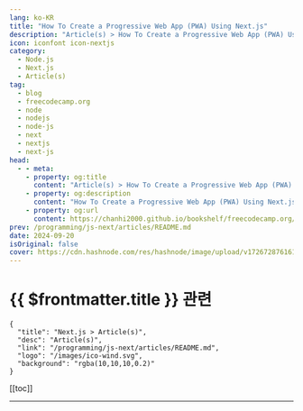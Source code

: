 ```yaml
---
lang: ko-KR
title: "How To Create a Progressive Web App (PWA) Using Next.js"
description: "Article(s) > How To Create a Progressive Web App (PWA) Using Next.js"
icon: iconfont icon-nextjs
category: 
  - Node.js
  - Next.js
  - Article(s)
tag: 
  - blog
  - freecodecamp.org
  - node
  - nodejs
  - node-js
  - next
  - nextjs
  - next-js
head:
  - - meta:
    - property: og:title
      content: "Article(s) > How To Create a Progressive Web App (PWA) Using Next.js"
    - property: og:description
      content: "How To Create a Progressive Web App (PWA) Using Next.js"
    - property: og:url
      content: https://chanhi2000.github.io/bookshelf/freecodecamp.org/how-to-create-a-nextjs-pwa.html
prev: /programming/js-next/articles/README.md
date: 2024-09-20
isOriginal: false
cover: https://cdn.hashnode.com/res/hashnode/image/upload/v1726728761614/ba739b83-78b9-4cd7-9040-13ade8e515f7.png
---
```


# {{ $frontmatter.title }} 관련

```component VPCard
{
  "title": "Next.js > Article(s)",
  "desc": "Article(s)",
  "link": "/programming/js-next/articles/README.md",
  "logo": "/images/ico-wind.svg",
  "background": "rgba(10,10,10,0.2)"
}
```

[[toc]]

---

<SiteInfo
  name="How To Create a Progressive Web App (PWA) Using Next.js"
  desc="Have you ever wanted to create a web app that works smoothly on any device—whether it's on the web, mobile, or desktop? Imagine if your app could load quickly, work without an internet connection, and feel like a native app, all without needing to be..."
  url="https://freecodecamp.org/news/how-to-create-a-nextjs-pwa/"
  logo="https://cdn.freecodecamp.org/universal/favicons/favicon.ico"
  preview="https://cdn.hashnode.com/res/hashnode/image/upload/v1726728761614/ba739b83-78b9-4cd7-9040-13ade8e515f7.png"/>

<!-- TODO: 작성 -->

<!-- 
<p>Have you ever wanted to create a web app that works smoothly on any device—whether it's on the web, mobile, or desktop? Imagine if your app could load quickly, work without an internet connection, and feel like a native app, all without needing to be installed from an app store. That’s exactly what Progressive Web Apps (PWAs) can do.</p>
<p>In this tutorial, you’ll learn how to build a PWA using Next.js. We’ll start by creating a functional movie search website with these tools. Once we have the basics set up, we’ll transform this app into a PWA, adding offline support and faster load times. By the end, you’ll have a powerful PWA that offers a smooth user experience across all platforms—all from a single codebase.</p>
<h3 id="heading-what-well-cover"><strong>What We’ll Cover</strong></h3>
<ul>
<li><p><strong>Setting Up the Project:</strong> We'll begin by creating the movie search app using Next.js, which is an ideal choice in 2024 for building fast, reliable React apps that work well on all devices.</p>
</li>
<li><p><strong>Turning the App into a PWA:</strong> Next, we’ll walk through the steps to convert the app into a Progressive Web App, covering the key features and best practices of PWAs.</p>
</li>
<li><p><strong>Adding Offline Support:</strong> Finally, we’ll ensure your app stays functional even when there’s no internet connection by implementing offline capabilities.</p>
</li>
</ul>
<p>Here’s what the final application will look like:</p>
<p><img src="https://cdn.hashnode.com/res/hashnode/image/upload/v1726724446891/47398ad8-fa1f-46d2-8a22-0a5d49e6a67e.png" alt="This screenshot shows the completed MovieMaster PWA, highlighting its sleek design and offline capabilities." class="image--center mx-auto" width="2624" height="1754" loading="lazy"></p>
<h3 id="heading-audience"><strong>Audience</strong></h3>
<p>This tutorial is for React developers of all levels, whether you’re just starting out or already experienced. If you want to enhance your web apps with PWA features, this guide will take you through the necessary steps.</p>
<h3 id="heading-prerequisites"><strong>Prerequisites</strong></h3>
<p>Before you begin, make sure you’re familiar with React.js and Next.js. If you’re new to PWAs, you might want to read some introductory articles to get a quick overview.</p>
<ul>
<li><p><a target="_blank" href="https://www.freecodecamp.org/news/what-are-progressive-web-apps-pwa-guide/"><em>What are Progressive Web Apps? PWA Guide for Beginners</em></a></p>
</li>
<li><p><a target="_blank" href="https://web.dev/learn/pwa"><em>Learn Progressive Web Apps</em></a></p>
</li>
</ul>
<aside>
  <h2>Table of Contents</h2>
  <ul>
    <li><a href="#0">Introduction</a></li>
    <li><a href="#heading-what-we-cover">What We’ll Cover</a></li>
    <li><a href="#heading-audience">Audience</a></li>
    <li><a href="#heading-prerequisites">Prerequisites</a></li>
    <li><a href="#heading-what-is-a-progressive-web-app-pwa">What is a Progressive Web App (PWA)?</a></li>
    <li><a href="#heading-why-turn-your-web-app-into-a-pwa">Why Turn Your Web App into a PWA?</a></li>
    <li><a href="#heading-getting-started-setting-up-the-nextjs-project">Getting Started: Setting Up the Next.js Project</a></li>
    <li><a href="#heading-why-choose-nextjs-in-2024">Why Choose Next.js in 2024?</a></li>
    <li><a href="#heading-project-installation">Project Installation</a></li>
    <li><a href="#heading-project-structure-overview">Project Structure Overview</a></li>
 <li><a href="#heading-understanding-layouts">Understanding Layouts</a></li>
    <li><a href="#heading-running-and-previewing-the-project">Running and Previewing the Project</a></li>
    <li><a href="#heading-how-to-turn-your-web-app-into-a-pwa">How to Turn Your Web App into a PWA</a></li>
    <li><a href="#heading-criteria-for-a-pwa">Criteria for a PWA</a></li>
    <li><a href="#heading-how-to-add-a-web-manifest-file-to-your-nextjs-app">How to Add a Web Manifest File to Your Next.js App</a></li>
    <li><a href="#heading-how-to-register-a-service-worker">How to Register a Service Worker</a></li>
    <li><a href="#heading-how-to-add-offline-support">How to Add Offline Support</a></li>
    <li><a href="#heading-what-to-cache">What to Cache?</a></li>
    <li><a href="#heading-when-to-cache">When to Cache?</a></li>
    <li><a href="#heading-dynamic-caching">Dynamic Caching</a></li>
    <li><a href="#heading-caching-api-requests">Caching API Requests</a></li>
    <li><a href="#heading-how-to-serve-cached-resources">How to Serve Cached Resources</a></li>
    <li><a href="#heading-providing-a-fallback-page">Providing a Fallback Page</a></li>
    <li><a href="#heading-conclusion">Conclusion</a></li>
  </ul>
</aside>

<h2 id="heading-what-is-a-progressive-web-app-pwa">What is a Progressive Web App (PWA)?</h2>
<p>A Progressive Web App (PWA) is a type of web application built using standard web technologies like HTML, CSS, and JavaScript. PWAs work on the web, desktop, and mobile devices, combining the best features of web and native apps to deliver a fast, reliable, and engaging experience.</p>
<p>What makes PWAs special is their ability to work offline, send push notifications, and be installed on a user’s device without an app store. In short, a PWA makes your web app feel like a native app while keeping the flexibility and wide reach of the web.</p>
<h3 id="heading-why-turn-your-web-app-into-a-pwa"><strong>Why Turn Your Web App into a PWA?</strong></h3>
<p>Converting your web app into a PWA brings several benefits:</p>
<ul>
<li><strong>Cross-Platform Availability:</strong> A PWA works on any device with a browser, so you only need to develop and maintain one codebase for web, mobile, and desktop apps. This saves time and ensures a consistent experience across all platforms.</li>
</ul>
<p><img src="https://cdn.hashnode.com/res/hashnode/image/upload/v1726724668376/acf531ba-7ff7-4c62-8d11-ac283d236bd8.png" alt="This image shows the MovieMaster PWA running on a mobile phone, web browser, and desktop, showcasing the versatile nature of PWAs." width="1600" height="661" loading="lazy"></p>
<ul>
<li><p><strong>Offline Capabilities:</strong> PWAs can work offline or in areas with poor connectivity by caching essential resources, keeping your app functional even without internet access.</p>
</li>
<li><p><strong>Improved Performance:</strong> PWAs are built to load quickly and run smoothly, even on slow networks, thanks to techniques like service workers and caching.</p>
</li>
<li><p><strong>Increased User Engagement:</strong> Users can add PWAs directly to their home screen without needing an app store. This easy access, along with features like push notifications, helps keep users engaged and coming back.</p>
</li>
</ul>
<p><strong>Disadvantages of PWAs</strong></p>
<p>While PWAs offer many benefits, there are a few downsides:</p>
<ul>
<li><p><strong>Limited Access to Device Features</strong>: PWAs don’t have full access to certain device features like Bluetooth or advanced camera controls. For apps that need deep hardware integration, this can be a limitation.</p>
</li>
<li><p><strong>Less Visibility</strong>: Since PWAs don’t go through app stores, they miss out on the visibility that app stores offer. Some users might also prefer downloading apps from app stores rather than directly from the browser.</p>
</li>
<li><p><strong>Limited iOS Support</strong>: Some features of PWAs, like push notifications, don’t work as well on iPhones and iPads compared to Android devices, which can limit engagement with iOS users.</p>
</li>
</ul>
<h2 id="heading-getting-started-setting-up-the-nextjs-project"><strong>Getting Started: Setting Up the Next.js Project</strong></h2>
<p>Now that we’ve talked about the benefits of PWAs, let’s get into the actual implementation. We’ll start by setting up the necessary files in our project.</p>
<h3 id="heading-why-choose-nextjs-in-2024"><strong>Why Choose Next.js in 2024?</strong></h3>
<p>Next.js is a top choice for building React apps in 2024. It offers features like server-side rendering and static site generation, making it easier to create fast and reliable web apps. These features ensure your app performs well on all devices and even works offline.</p>
<h3 id="heading-project-installation"><strong>Project Installation</strong></h3>
<p>Follow these steps to set up your Next.js project:</p>
<ol>
<li><p>Clone the Repository: Open your terminal and run:</p>
<pre class="language-bash" tabindex="0"><code class="language-bash"> <span class="token function">git</span> clone https://github.com/iamspruce/MovieMaster.git
</code></pre>
</li>
<li><p>Navigate to Your Project Directory:</p>
<pre class="language-bash" tabindex="0"><code class="language-bash"> <span class="token builtin class-name">cd</span> your-repo
</code></pre>
</li>
<li><p>Install Dependencies: Install the required packages with:</p>
<pre class="language-bash" tabindex="0"><code class="language-bash"> <span class="token function">npm</span> <span class="token function">install</span>
</code></pre>
</li>
<li><p>Configure Environment Variables: Create a .env.local file in the root directory and add your OMDB API key:</p>
<pre class="language-plaintext" tabindex="0"><code class="language-plaintext"> NEXT_PUBLIC_OMDB_API_KEY=your-api-key
</code></pre>
</li>
</ol>
<p>You can obtain your API key from the <a target="_blank" href="https://www.omdbapi.com/apikey.aspx">OMDB API website</a>.</p>
<p><strong>Why is the OMDB API Key Needed?</strong><br>The OMDB API key allows your PWA to fetch movie data, like titles, posters, and descriptions, directly from the OMDB database. This is essential for a movie-related app like MovieMaster, as it provides up-to-date information for users without you having to store all the data yourself.</p>
<p>In a PWA, using an API like OMDB ensures that the app can deliver fresh content to users, even when it's installed on their devices. Combined with the PWA's caching and offline features, users can still view movie details that were previously fetched, even if they lose internet connectivity.</p>
<p><strong>Note</strong>: Make sure Node.js and npm are installed on your system. If they are not, you can download them from <a target="_blank" href="http://nodejs.org/">nodejs.org</a>.</p>
<h4 id="heading-project-structure-overview"><strong>Project Structure Overview</strong></h4>
<p>Here’s a brief overview of the project layout:</p>
<ul>
<li><p><strong>/public</strong>: Contains static files such as images and favicons.</p>
</li>
<li><p><strong>/src/app</strong>: Houses the main application files, including global styles (globals.css), the main page (<strong>page.tsx</strong>), layout configurations (<strong>layout.tsx</strong>), and client-side logic (<strong>RootLayoutClient.tsx</strong>).</p>
</li>
<li><p><strong>/src/components</strong>: Includes reusable components. Shadcn UI components are located in the /ui directory, and other specific components like <strong>MovieCard.tsx</strong> are here.</p>
</li>
<li><p><strong>/src/lib</strong>: Contains utility functions and data-fetching code, such as <strong>fetchMovies.ts</strong> and <strong>useMediaQuery.ts</strong>.</p>
</li>
</ul>
<p>For styling, we use:</p>
<ul>
<li><p><strong>TailwindCSS</strong>: Applied through <strong>globals.css</strong> for a utility-first approach to design.</p>
</li>
<li><p><strong>Shadcn UI</strong>: A library providing accessible, ready-to-use UI components.</p>
</li>
</ul>
<h4 id="heading-understanding-layouts"><strong>Understanding Layouts</strong></h4>
<p>The project uses two key layouts:</p>
<ol>
<li><p><strong>layout.tsx</strong>: Manages server-side rendering and sets the application’s metadata. It uses the <code>RootLayoutClient</code> component to handle client-side functionality. Here’s how it looks:</p>
<pre class="language-javascript" tabindex="0"><code class="language-javascript"> <span class="token keyword">import</span> React <span class="token keyword">from</span> <span class="token string">"react"</span><span class="token punctuation">;</span>
 <span class="token keyword">import</span> type <span class="token punctuation">{</span> Metadata <span class="token punctuation">}</span> <span class="token keyword">from</span> <span class="token string">"next"</span><span class="token punctuation">;</span>
 <span class="token keyword">import</span> <span class="token punctuation">{</span> cn <span class="token punctuation">}</span> <span class="token keyword">from</span> <span class="token string">"@/lib/utils"</span><span class="token punctuation">;</span>
 <span class="token keyword">import</span> <span class="token punctuation">{</span> Inter <span class="token keyword">as</span> FontSans <span class="token punctuation">}</span> <span class="token keyword">from</span> <span class="token string">"next/font/google"</span><span class="token punctuation">;</span>

 <span class="token keyword">import</span> RootLayoutClient <span class="token keyword">from</span> <span class="token string">"./RootLayoutClient"</span><span class="token punctuation">;</span>

 <span class="token keyword">const</span> fontSans <span class="token operator">=</span> <span class="token function">FontSans</span><span class="token punctuation">(</span><span class="token punctuation">{</span>
   <span class="token literal-property property">subsets</span><span class="token operator">:</span> <span class="token punctuation">[</span><span class="token string">"latin"</span><span class="token punctuation">]</span><span class="token punctuation">,</span>
   <span class="token literal-property property">variable</span><span class="token operator">:</span> <span class="token string">"--font-sans"</span><span class="token punctuation">,</span>
 <span class="token punctuation">}</span><span class="token punctuation">)</span><span class="token punctuation">;</span>

 <span class="token keyword">export</span> <span class="token keyword">const</span> <span class="token literal-property property">metadata</span><span class="token operator">:</span> Metadata <span class="token operator">=</span> <span class="token punctuation">{</span>
   <span class="token literal-property property">title</span><span class="token operator">:</span> <span class="token string">"MovieMaster"</span><span class="token punctuation">,</span>
   <span class="token literal-property property">description</span><span class="token operator">:</span> <span class="token string">"MovieMaster PWA helps you find the latest movies with an easy search by genre, year, and more. It works smoothly on any device, even offline, giving you a great movie browsing experience."</span><span class="token punctuation">,</span>
   <span class="token literal-property property">manifest</span><span class="token operator">:</span> <span class="token string">"/web.manifest"</span><span class="token punctuation">,</span>
 <span class="token punctuation">}</span><span class="token punctuation">;</span>

 <span class="token keyword">export</span> <span class="token keyword">default</span> <span class="token keyword">function</span> <span class="token function">RootLayout</span><span class="token punctuation">(</span><span class="token parameter"><span class="token punctuation">{</span> children <span class="token punctuation">}</span><span class="token operator">:</span> <span class="token punctuation">{</span> <span class="token literal-property property">children</span><span class="token operator">:</span> React<span class="token punctuation">.</span>ReactNode <span class="token punctuation">}</span></span><span class="token punctuation">)</span> <span class="token punctuation">{</span>
   <span class="token keyword">return</span> <span class="token punctuation">(</span>
     <span class="token operator">&lt;</span>html lang<span class="token operator">=</span><span class="token string">"en"</span> suppressHydrationWarning<span class="token operator">&gt;</span>
       <span class="token operator">&lt;</span>body className<span class="token operator">=</span><span class="token punctuation">{</span><span class="token function">cn</span><span class="token punctuation">(</span><span class="token string">"min-h-screen bg-background font-sans antialiased"</span><span class="token punctuation">,</span> fontSans<span class="token punctuation">.</span>variable<span class="token punctuation">)</span><span class="token punctuation">}</span><span class="token operator">&gt;</span>
         <span class="token operator">&lt;</span>RootLayoutClient<span class="token operator">&gt;</span><span class="token punctuation">{</span>children<span class="token punctuation">}</span><span class="token operator">&lt;</span><span class="token operator">/</span>RootLayoutClient<span class="token operator">&gt;</span>
       <span class="token operator">&lt;</span><span class="token operator">/</span>body<span class="token operator">&gt;</span>
     <span class="token operator">&lt;</span><span class="token operator">/</span>html<span class="token operator">&gt;</span>
   <span class="token punctuation">)</span><span class="token punctuation">;</span>
 <span class="token punctuation">}</span>
</code></pre>
</li>
<li><p><strong>RootLayoutClient.tsx</strong>: Handles client-side logic, essential for rendering interactive elements and managing UI states."</p>
<pre class="language-javascript" tabindex="0"><code class="language-javascript"> <span class="token string">"use client"</span><span class="token punctuation">;</span>

 <span class="token keyword">import</span> React <span class="token keyword">from</span> <span class="token string">"react"</span><span class="token punctuation">;</span>
 <span class="token keyword">import</span> <span class="token punctuation">{</span> Toaster <span class="token punctuation">}</span> <span class="token keyword">from</span> <span class="token string">"@/components/ui/sonner"</span><span class="token punctuation">;</span>
 <span class="token keyword">import</span> <span class="token string">"./globals.css"</span><span class="token punctuation">;</span>

 <span class="token keyword">export</span> <span class="token keyword">default</span> <span class="token keyword">function</span> <span class="token function">RootLayoutClient</span><span class="token punctuation">(</span><span class="token parameter"><span class="token punctuation">{</span> children <span class="token punctuation">}</span><span class="token operator">:</span> <span class="token punctuation">{</span> <span class="token literal-property property">children</span><span class="token operator">:</span> React<span class="token punctuation">.</span>ReactNode <span class="token punctuation">}</span></span><span class="token punctuation">)</span> <span class="token punctuation">{</span>
   <span class="token keyword">return</span> <span class="token punctuation">(</span>
     <span class="token operator">&lt;</span>div className<span class="token operator">=</span><span class="token string">"text-white flex flex-col"</span><span class="token operator">&gt;</span>
       <span class="token operator">&lt;</span>div className<span class="token operator">=</span><span class="token string">"container mx-auto px-4 max-w-[1024px]"</span><span class="token operator">&gt;</span>
         <span class="token punctuation">{</span>children<span class="token punctuation">}</span>
         <span class="token operator">&lt;</span>Toaster <span class="token operator">/</span><span class="token operator">&gt;</span>
       <span class="token operator">&lt;</span><span class="token operator">/</span>div<span class="token operator">&gt;</span>
     <span class="token operator">&lt;</span><span class="token operator">/</span>div<span class="token operator">&gt;</span>
   <span class="token punctuation">)</span><span class="token punctuation">;</span>
 <span class="token punctuation">}</span>
</code></pre>
</li>
</ol>
<h4 id="heading-running-and-previewing-the-project"><strong>Running and Previewing the Project</strong></h4>
<p>To start working with your project:</p>
<p><strong>Start the Development Server</strong>: In your terminal, execute:</p>
<pre class="language-bash" tabindex="0"><code class="language-bash"><span class="token function">npm</span> run dev
</code></pre>
<p>This will start the development server, and you can view the application by navigating to http://localhost:3000 in your browser.</p>
<h2 id="heading-how-to-turn-your-web-app-into-a-pwa"><strong>How to Turn Your Web App into a PWA</strong></h2>
<p>To transform your web app into a PWA, there are certain criteria that your app must meet. Let's walk through these requirements and implement the necessary changes step by step.</p>
<h3 id="heading-criteria-for-a-pwa">Criteria for a PWA</h3>
<ol>
<li><p><strong>Served Over HTTPS</strong>: Your app must be served over a secure origin (HTTPS) or <code>localhost</code> for development. If you’re developing locally, this criterion is already met.</p>
</li>
<li><p><strong>Web Manifest File</strong>: A web manifest file provides metadata about your app, such as its name, icons, and start URL. This file is crucial for making your app installable on a user's device.</p>
</li>
<li><p><strong>Service Worker with a</strong> <code>fetch</code> <strong>Event</strong>: Your app must register a service worker with at least a <code>fetch</code> event. Registering a service worker with at least a fetch event is essential for your app to be recognized as a PWA and be installable. Beyond that, service workers enhance your app's performance and reliability, allowing it to cache resources and handle network requests even when offline.</p>
</li>
</ol>
<h3 id="heading-how-to-add-a-web-manifest-file-to-your-nextjs-app"><strong>How to Add a Web Manifest File to Your Next.js App</strong></h3>
<p>To add a web manifest file in your Next.js app, place it in the <strong>public/</strong> directory and reference it in your layout file. Ensure that all the images you include in your manifest file are also in the <strong>public/</strong> directory.</p>
<p>Here’s an example of a <strong>web.manifest</strong> file:</p>
<pre class="language-json" tabindex="0"><code class="language-json"><span class="token punctuation">{</span>
  <span class="token property">"name"</span><span class="token operator">:</span> <span class="token string">"Movie Master"</span><span class="token punctuation">,</span>
  <span class="token property">"short_name"</span><span class="token operator">:</span> <span class="token string">"Moviemaster"</span><span class="token punctuation">,</span>
  <span class="token property">"theme_color"</span><span class="token operator">:</span> <span class="token string">"#8936FF"</span><span class="token punctuation">,</span>
  <span class="token property">"background_color"</span><span class="token operator">:</span> <span class="token string">"#333333"</span><span class="token punctuation">,</span>
  <span class="token property">"start_url"</span><span class="token operator">:</span> <span class="token string">"/"</span><span class="token punctuation">,</span>
  <span class="token property">"id"</span><span class="token operator">:</span> <span class="token string">"MovieMaster"</span><span class="token punctuation">,</span>
  <span class="token property">"display"</span><span class="token operator">:</span> <span class="token string">"standalone"</span><span class="token punctuation">,</span>
  <span class="token property">"description"</span><span class="token operator">:</span> <span class="token string">"MovieMaster PWA helps you find the latest movies with an easy search by genre, year, and more. It works smoothly on any device, even offline, giving you a great movie browsing experience."</span><span class="token punctuation">,</span>
  <span class="token property">"icons"</span><span class="token operator">:</span> <span class="token punctuation">[</span>
    <span class="token punctuation">{</span>
      <span class="token property">"purpose"</span><span class="token operator">:</span> <span class="token string">"maskable"</span><span class="token punctuation">,</span>
      <span class="token property">"sizes"</span><span class="token operator">:</span> <span class="token string">"512x512"</span><span class="token punctuation">,</span>
      <span class="token property">"src"</span><span class="token operator">:</span> <span class="token string">"icon512_maskable.png"</span><span class="token punctuation">,</span>
      <span class="token property">"type"</span><span class="token operator">:</span> <span class="token string">"image/png"</span>
    <span class="token punctuation">}</span><span class="token punctuation">,</span>
    <span class="token punctuation">{</span>
      <span class="token property">"purpose"</span><span class="token operator">:</span> <span class="token string">"any"</span><span class="token punctuation">,</span>
      <span class="token property">"sizes"</span><span class="token operator">:</span> <span class="token string">"512x512"</span><span class="token punctuation">,</span>
      <span class="token property">"src"</span><span class="token operator">:</span> <span class="token string">"icon512_rounded.png"</span><span class="token punctuation">,</span>
      <span class="token property">"type"</span><span class="token operator">:</span> <span class="token string">"image/png"</span>
    <span class="token punctuation">}</span>
  <span class="token punctuation">]</span><span class="token punctuation">,</span>
  <span class="token property">"screenshots"</span><span class="token operator">:</span> <span class="token punctuation">[</span>
    <span class="token punctuation">{</span>
      <span class="token property">"src"</span><span class="token operator">:</span> <span class="token string">"screenshot1.png"</span><span class="token punctuation">,</span>
      <span class="token property">"type"</span><span class="token operator">:</span> <span class="token string">"image/png"</span><span class="token punctuation">,</span>
      <span class="token property">"sizes"</span><span class="token operator">:</span> <span class="token string">"1080x1920"</span><span class="token punctuation">,</span>
      <span class="token property">"form_factor"</span><span class="token operator">:</span> <span class="token string">"narrow"</span>
    <span class="token punctuation">}</span>
  <span class="token punctuation">]</span>
<span class="token punctuation">}</span>
</code></pre>
<h4 id="heading-required-fields"><strong>Required Fields</strong></h4>
<ul>
<li><p><code>name</code>: The full name of your app.</p>
</li>
<li><p><code>short_name</code>: A shorter version of the app’s name, displayed when there isn’t enough space for the full name.</p>
</li>
<li><p><code>icons</code>: Icons representing your app at various sizes.</p>
</li>
<li><p><code>start_url</code>: The URL that opens when the app is launched.</p>
</li>
<li><p><code>display</code>: Defines the display mode (for example, <code>standalone</code> for a full-screen experience).</p>
</li>
</ul>
<h4 id="heading-recommended-fields"><strong>Recommended Fields</strong></h4>
<ul>
<li><code>theme_color</code>: Sets the theme color of the browser’s UI, such as the address bar. This color enhances the native feel of your PWA.</li>
</ul>
<p>This example shows how the theme color (#8936FF) is applied to the browser's UI, giving your PWA a native feel.</p>
<p><img src="https://cdn.hashnode.com/res/hashnode/image/upload/v1726725605476/32366f45-b981-44bc-ac60-0f3661b8ed2c.png" alt="A dark-themed movie search interface displaying &quot;The Avengers&quot; (2012) showing how theme color is applied to the browser's UI" width="2588" height="802" loading="lazy"></p>
<ul>
<li><p><code>background_color</code>: Defines the background color for the splash screen when your app is launched.</p>
</li>
<li><p><code>screenshots</code>: Provide screenshots of your app to improve the installation experience, especially on Android devices.</p>
</li>
</ul>
<p>This example illustrates how screenshots are displayed during the installation process, enhancing the user experience, especially on Android devices.</p>
<p><img src="https://cdn.hashnode.com/res/hashnode/image/upload/v1726725620443/53b6712b-574a-445c-aca2-7c57dd62a268.jpeg" alt="An image showing how screenshots are displayed during the installation process on Android." width="571" height="1280" loading="lazy"></p>
<ul>
<li><code>id</code>: Unique identifier for the app</li>
</ul>
<h3 id="heading-how-to-reference-the-web-manifest-file"><strong>How to Reference the Web Manifest File</strong></h3>
<p>Next, let’s add the manifest file to your pages. In Next.js, you can include it in the <code>metadata</code> of your <strong>Layout.tsx</strong>:</p>
<pre class="language-javascript" tabindex="0"><code class="language-javascript"><span class="token keyword">export</span> <span class="token keyword">const</span> <span class="token literal-property property">metadata</span><span class="token operator">:</span> Metadata <span class="token operator">=</span> <span class="token punctuation">{</span>
  <span class="token literal-property property">title</span><span class="token operator">:</span> <span class="token string">"MovieMaster"</span><span class="token punctuation">,</span>
  <span class="token literal-property property">description</span><span class="token operator">:</span> <span class="token string">"Find the latest movies with ease."</span><span class="token punctuation">,</span>
  <span class="token literal-property property">manifest</span><span class="token operator">:</span> <span class="token string">"/web.manifest"</span><span class="token punctuation">,</span> <span class="token comment">// Link to the manifest file</span>
<span class="token punctuation">}</span><span class="token punctuation">;</span>
</code></pre>
<h3 id="heading-how-to-register-a-service-worker"><strong>How to Register a Service Worker</strong></h3>
<p>A service worker is a script that your browser runs in the background, allowing you to control how your app handles network requests, caching, and other tasks.</p>
<p>Registering a service worker with at least a <code>fetch</code> event is essential for your app to be recognized as a PWA and be installable.</p>
<p>Create a <strong>service-worker.js</strong> file in the <strong>public/</strong> directory with the following code:</p>
<pre class="language-javascript" tabindex="0"><code class="language-javascript">self<span class="token punctuation">.</span><span class="token function">addEventListener</span><span class="token punctuation">(</span><span class="token string">'install'</span><span class="token punctuation">,</span> <span class="token punctuation">(</span><span class="token parameter">event</span><span class="token punctuation">)</span> <span class="token operator">=&gt;</span> <span class="token punctuation">{</span>
  console<span class="token punctuation">.</span><span class="token function">log</span><span class="token punctuation">(</span><span class="token string">'Service Worker installing.'</span><span class="token punctuation">)</span><span class="token punctuation">;</span>
<span class="token punctuation">}</span><span class="token punctuation">)</span><span class="token punctuation">;</span>

self<span class="token punctuation">.</span><span class="token function">addEventListener</span><span class="token punctuation">(</span><span class="token string">'activate'</span><span class="token punctuation">,</span> <span class="token punctuation">(</span><span class="token parameter">event</span><span class="token punctuation">)</span> <span class="token operator">=&gt;</span> <span class="token punctuation">{</span>
  console<span class="token punctuation">.</span><span class="token function">log</span><span class="token punctuation">(</span><span class="token string">'Service Worker activating.'</span><span class="token punctuation">)</span><span class="token punctuation">;</span>
<span class="token punctuation">}</span><span class="token punctuation">)</span><span class="token punctuation">;</span>

self<span class="token punctuation">.</span><span class="token function">addEventListener</span><span class="token punctuation">(</span><span class="token string">'fetch'</span><span class="token punctuation">,</span> <span class="token punctuation">(</span><span class="token parameter">event</span><span class="token punctuation">)</span> <span class="token operator">=&gt;</span> <span class="token punctuation">{</span>
  console<span class="token punctuation">.</span><span class="token function">log</span><span class="token punctuation">(</span><span class="token string">'Fetching:'</span><span class="token punctuation">,</span> event<span class="token punctuation">.</span>request<span class="token punctuation">.</span>url<span class="token punctuation">)</span><span class="token punctuation">;</span>
  event<span class="token punctuation">.</span><span class="token function">respondWith</span><span class="token punctuation">(</span><span class="token function">fetch</span><span class="token punctuation">(</span>event<span class="token punctuation">.</span>request<span class="token punctuation">)</span><span class="token punctuation">)</span><span class="token punctuation">;</span>
<span class="token punctuation">}</span><span class="token punctuation">)</span><span class="token punctuation">;</span>
</code></pre>
<p>Then, register the service worker in your <strong>RootLayoutClient.tsx</strong> file:</p>
<pre class="language-javascript" tabindex="0"><code class="language-javascript"><span class="token string">"use client"</span><span class="token punctuation">;</span>

<span class="token keyword">import</span> React <span class="token keyword">from</span> <span class="token string">"react"</span><span class="token punctuation">;</span>

<span class="token keyword">export</span> <span class="token keyword">default</span> <span class="token keyword">function</span> <span class="token function">RootLayoutClient</span><span class="token punctuation">(</span><span class="token parameter"><span class="token punctuation">{</span> children <span class="token punctuation">}</span></span><span class="token punctuation">)</span> <span class="token punctuation">{</span>
  React<span class="token punctuation">.</span><span class="token function">useEffect</span><span class="token punctuation">(</span><span class="token punctuation">(</span><span class="token punctuation">)</span> <span class="token operator">=&gt;</span> <span class="token punctuation">{</span>
    <span class="token keyword">if</span> <span class="token punctuation">(</span><span class="token string">"serviceWorker"</span> <span class="token keyword">in</span> navigator<span class="token punctuation">)</span> <span class="token punctuation">{</span>
      navigator<span class="token punctuation">.</span>serviceWorker
        <span class="token punctuation">.</span><span class="token function">register</span><span class="token punctuation">(</span><span class="token string">"/service-worker.js"</span><span class="token punctuation">)</span>
        <span class="token punctuation">.</span><span class="token function">then</span><span class="token punctuation">(</span><span class="token punctuation">(</span><span class="token parameter">registration</span><span class="token punctuation">)</span> <span class="token operator">=&gt;</span> <span class="token punctuation">{</span>
          console<span class="token punctuation">.</span><span class="token function">log</span><span class="token punctuation">(</span><span class="token string">"Service Worker registered with scope:"</span><span class="token punctuation">,</span> registration<span class="token punctuation">.</span>scope<span class="token punctuation">)</span><span class="token punctuation">;</span>
        <span class="token punctuation">}</span><span class="token punctuation">)</span>
        <span class="token punctuation">.</span><span class="token function">catch</span><span class="token punctuation">(</span><span class="token punctuation">(</span><span class="token parameter">error</span><span class="token punctuation">)</span> <span class="token operator">=&gt;</span> <span class="token punctuation">{</span>
          console<span class="token punctuation">.</span><span class="token function">error</span><span class="token punctuation">(</span><span class="token string">"Service Worker registration failed:"</span><span class="token punctuation">,</span> error<span class="token punctuation">)</span><span class="token punctuation">;</span>
        <span class="token punctuation">}</span><span class="token punctuation">)</span><span class="token punctuation">;</span>
    <span class="token punctuation">}</span>
  <span class="token punctuation">}</span><span class="token punctuation">,</span> <span class="token punctuation">[</span><span class="token punctuation">]</span><span class="token punctuation">)</span><span class="token punctuation">;</span>

  <span class="token keyword">return</span> <span class="token punctuation">(</span>
    <span class="token operator">&lt;</span>div className<span class="token operator">=</span><span class="token string">"text-white flex flex-col"</span><span class="token operator">&gt;</span>
      <span class="token operator">&lt;</span>div className<span class="token operator">=</span><span class="token string">"container mx-auto px-4 max-w-[1024px]"</span><span class="token operator">&gt;</span>
        <span class="token punctuation">{</span>children<span class="token punctuation">}</span>
      <span class="token operator">&lt;</span><span class="token operator">/</span>div<span class="token operator">&gt;</span>
    <span class="token operator">&lt;</span><span class="token operator">/</span>div<span class="token operator">&gt;</span>
  <span class="token punctuation">)</span><span class="token punctuation">;</span>
<span class="token punctuation">}</span>
</code></pre>
<p>Once your app meets all the criteria, users can easily install it on their devices. For example, when using the Edge browser, an install option will appear in the browser’s menu, allowing users to add your app directly to their desktop or home screen.</p>
<p>Here's what the installation process looks like:</p>
<p><img src="https://cdn.hashnode.com/res/hashnode/image/upload/v1726725642915/c7e6af8a-56e8-4eb2-b1b6-fd715ea7210a.png" alt="An image showing the install option on Edge browser" width="1600" height="949" loading="lazy"></p>
<h2 id="heading-how-to-add-offline-support">How to Add Offline Support</h2>
<p>At this stage, even though our app is technically a PWA, it still behaves like a regular web application. Whenever a user requests a resource, the app makes a network request, and if the network fails, the user is greeted with an error page. This isn’t ideal, especially when the power of a PWA lies in its ability to function offline or in poor network conditions.</p>
<p>With a PWA, you can intercept every request made by your app using a service worker. This gives you the flexibility to decide how to serve content—from the network or from a cache. This control allows you to ensure that users can still access the app, even without an internet connection.</p>
<h3 id="heading-how-to-deliver-resources-from-the-network"><strong>How to Deliver Resources from the Network</strong></h3>
<p>Let’s start by looking at how our app currently behaves, which is similar to any standard web application:</p>
<pre class="language-javascript" tabindex="0"><code class="language-javascript">self<span class="token punctuation">.</span><span class="token function">addEventListener</span><span class="token punctuation">(</span><span class="token string">"fetch"</span><span class="token punctuation">,</span> <span class="token punctuation">(</span><span class="token parameter">event</span><span class="token punctuation">)</span> <span class="token operator">=&gt;</span> <span class="token punctuation">{</span>
  event<span class="token punctuation">.</span><span class="token function">respondWith</span><span class="token punctuation">(</span><span class="token function">fetch</span><span class="token punctuation">(</span>event<span class="token punctuation">.</span>request<span class="token punctuation">)</span><span class="token punctuation">)</span><span class="token punctuation">;</span>
<span class="token punctuation">}</span><span class="token punctuation">)</span><span class="token punctuation">;</span>
</code></pre>
<p>This code simply fetches resources directly from the network. If the network is unavailable, the request will fail, leading to an error. This is the default behavior for a standard web app.</p>
<h3 id="heading-how-to-implement-offline-support"><strong>How to Implement Offline Support</strong></h3>
<p>To provide an offline experience, we need to cache our app’s resources when the user is online and then serve these cached resources when the user is offline. For this, we’ll use the Cache Storage API, which allows us to store resources locally on the user's device.</p>
<h3 id="heading-what-to-cache"><strong>What to Cache?</strong></h3>
<p>The decision on what to cache depends on the needs of your application. For a movie search app like ours, we’ll want to cache the essential resources required to render a basic version of the application:</p>
<ul>
<li><p>The main HTML page</p>
</li>
<li><p>CSS stylesheets needed to render the site</p>
</li>
<li><p>Images used in the user interface</p>
</li>
<li><p>JavaScript files required for functionality</p>
</li>
<li><p>API request responses</p>
</li>
</ul>
<p><strong>Note:</strong> While you can cache almost anything, be mindful of storage limitations, as all cached items are stored on the user’s device. Use storage wisely to avoid taking up too much space.</p>
<h3 id="heading-when-to-cache"><strong>When to Cache?</strong></h3>
<p>Once we know what to cache, the next thing to consider is when to cache. Should you cache everything during the service worker installation, or should you cache resources as they are requested?</p>
<p>The answer depends on the app's needs, but a good practice is to cache the core files required to render a basic version of the app during the service worker installation.</p>
<p>Here’s how you can do that:</p>
<pre class="language-javascript" tabindex="0"><code class="language-javascript"><span class="token keyword">const</span> <span class="token constant">CACHE_NAME</span> <span class="token operator">=</span> <span class="token string">"MOVIE_MASTER_V1"</span><span class="token punctuation">;</span>

<span class="token keyword">async</span> <span class="token keyword">function</span> <span class="token function">cacheCoreAssets</span><span class="token punctuation">(</span><span class="token punctuation">)</span> <span class="token punctuation">{</span>
  <span class="token keyword">const</span> cache <span class="token operator">=</span> <span class="token keyword">await</span> caches<span class="token punctuation">.</span><span class="token function">open</span><span class="token punctuation">(</span><span class="token constant">CACHE_NAME</span><span class="token punctuation">)</span><span class="token punctuation">;</span>
  <span class="token keyword">return</span> cache<span class="token punctuation">.</span><span class="token function">addAll</span><span class="token punctuation">(</span><span class="token punctuation">[</span>
    <span class="token string">"/"</span><span class="token punctuation">,</span>
    <span class="token string">"/imdb-logo.svg"</span><span class="token punctuation">,</span>
    <span class="token string">"/rotten-tomatoes-logo.svg"</span><span class="token punctuation">,</span>
  <span class="token punctuation">]</span><span class="token punctuation">)</span><span class="token punctuation">;</span>
<span class="token punctuation">}</span>

self<span class="token punctuation">.</span><span class="token function">addEventListener</span><span class="token punctuation">(</span><span class="token string">"install"</span><span class="token punctuation">,</span> <span class="token punctuation">(</span><span class="token parameter">event</span><span class="token punctuation">)</span> <span class="token operator">=&gt;</span> <span class="token punctuation">{</span>
  event<span class="token punctuation">.</span><span class="token function">waitUntil</span><span class="token punctuation">(</span><span class="token function">cacheCoreAssets</span><span class="token punctuation">(</span><span class="token punctuation">)</span><span class="token punctuation">)</span><span class="token punctuation">;</span>
  self<span class="token punctuation">.</span><span class="token function">skipWaiting</span><span class="token punctuation">(</span><span class="token punctuation">)</span><span class="token punctuation">;</span>
<span class="token punctuation">}</span><span class="token punctuation">)</span><span class="token punctuation">;</span>
</code></pre>
<p>In this code, <code>self.skipWaiting()</code> ensures that the new service worker activates immediately after installation, bypassing the waiting phase.</p>
<p>It’s also important to delete old caches when a new service worker is activated:</p>
<pre class="language-javascript" tabindex="0"><code class="language-javascript"><span class="token keyword">async</span> <span class="token keyword">function</span> <span class="token function">clearOldCaches</span><span class="token punctuation">(</span><span class="token punctuation">)</span> <span class="token punctuation">{</span>
  <span class="token keyword">const</span> cacheNames <span class="token operator">=</span> <span class="token keyword">await</span> caches<span class="token punctuation">.</span><span class="token function">keys</span><span class="token punctuation">(</span><span class="token punctuation">)</span><span class="token punctuation">;</span>
  <span class="token keyword">return</span> Promise<span class="token punctuation">.</span><span class="token function">all</span><span class="token punctuation">(</span>
    cacheNames
      <span class="token punctuation">.</span><span class="token function">filter</span><span class="token punctuation">(</span><span class="token punctuation">(</span><span class="token parameter">name</span><span class="token punctuation">)</span> <span class="token operator">=&gt;</span> name <span class="token operator">!==</span> <span class="token constant">CACHE_NAME</span><span class="token punctuation">)</span>
      <span class="token punctuation">.</span><span class="token function">map</span><span class="token punctuation">(</span><span class="token punctuation">(</span><span class="token parameter">name</span><span class="token punctuation">)</span> <span class="token operator">=&gt;</span> caches<span class="token punctuation">.</span><span class="token function">delete</span><span class="token punctuation">(</span>name<span class="token punctuation">)</span><span class="token punctuation">)</span>
  <span class="token punctuation">)</span><span class="token punctuation">;</span>
<span class="token punctuation">}</span>

self<span class="token punctuation">.</span><span class="token function">addEventListener</span><span class="token punctuation">(</span><span class="token string">"activate"</span><span class="token punctuation">,</span> <span class="token punctuation">(</span><span class="token parameter">event</span><span class="token punctuation">)</span> <span class="token operator">=&gt;</span> <span class="token punctuation">{</span>
  event<span class="token punctuation">.</span><span class="token function">waitUntil</span><span class="token punctuation">(</span><span class="token function">clearOldCaches</span><span class="token punctuation">(</span><span class="token punctuation">)</span><span class="token punctuation">)</span><span class="token punctuation">;</span>
  self<span class="token punctuation">.</span>clients<span class="token punctuation">.</span><span class="token function">claim</span><span class="token punctuation">(</span><span class="token punctuation">)</span><span class="token punctuation">;</span>
<span class="token punctuation">}</span><span class="token punctuation">)</span><span class="token punctuation">;</span>
</code></pre>
<p>The <code>self.clients.claim()</code> method ensures that the new service worker takes control of all pages as soon as it activates.</p>
<h3 id="heading-dynamic-caching"><strong>Dynamic Caching</strong></h3>
<p>Dynamic caching is particularly useful for React apps like ours, where static files are automatically generated. With dynamic caching, you don’t need to know all the files in advance. Instead, it handles the caching process for you as files are requested.</p>
<pre class="language-javascript" tabindex="0"><code class="language-javascript"><span class="token keyword">async</span> <span class="token keyword">function</span> <span class="token function">dynamicCaching</span><span class="token punctuation">(</span><span class="token parameter">request</span><span class="token punctuation">)</span> <span class="token punctuation">{</span>
  <span class="token keyword">const</span> cache <span class="token operator">=</span> <span class="token keyword">await</span> caches<span class="token punctuation">.</span><span class="token function">open</span><span class="token punctuation">(</span><span class="token constant">CACHE_NAME</span><span class="token punctuation">)</span><span class="token punctuation">;</span>

  <span class="token keyword">try</span> <span class="token punctuation">{</span>
    <span class="token keyword">const</span> response <span class="token operator">=</span> <span class="token keyword">await</span> <span class="token function">fetch</span><span class="token punctuation">(</span>request<span class="token punctuation">)</span><span class="token punctuation">;</span>
    <span class="token keyword">const</span> responseClone <span class="token operator">=</span> response<span class="token punctuation">.</span><span class="token function">clone</span><span class="token punctuation">(</span><span class="token punctuation">)</span><span class="token punctuation">;</span>
    <span class="token keyword">await</span> cache<span class="token punctuation">.</span><span class="token function">put</span><span class="token punctuation">(</span>request<span class="token punctuation">,</span> responseClone<span class="token punctuation">)</span><span class="token punctuation">;</span>
    <span class="token keyword">return</span> response<span class="token punctuation">;</span>
  <span class="token punctuation">}</span> <span class="token keyword">catch</span> <span class="token punctuation">(</span>error<span class="token punctuation">)</span> <span class="token punctuation">{</span>
    console<span class="token punctuation">.</span><span class="token function">error</span><span class="token punctuation">(</span><span class="token string">"Dynamic caching failed:"</span><span class="token punctuation">,</span> error<span class="token punctuation">)</span><span class="token punctuation">;</span>
    <span class="token keyword">return</span> caches<span class="token punctuation">.</span><span class="token function">match</span><span class="token punctuation">(</span>request<span class="token punctuation">)</span><span class="token punctuation">;</span>
  <span class="token punctuation">}</span>
<span class="token punctuation">}</span>
</code></pre>
<p>With dynamic caching, files requested by the app are cached as they are fetched, ensuring that they are available for future offline use.</p>
<h3 id="heading-caching-api-requests"><strong>Caching API Requests</strong></h3>
<p>When it comes to caching API responses, instead of caching the entire response, it’s often better to cache the specific data returned by the API. For this, we can use IndexedDB, a local database built into the browser.</p>
<p>IndexedDB is more powerful than the Cache Storage API, especially for storing and retrieving structured data like JSON. This makes it an excellent choice for apps that require storing complex data or handling large amounts of information efficiently.</p>
<p><img src="https://cdn.hashnode.com/res/hashnode/image/upload/v1726726244513/6e99d4b6-fefb-40f1-9ad1-db88c2c7b3da.png" alt="A screenshot showing the structure and data stored in the IndexedDB for the MovieMaster PWA." width="1600" height="1027" loading="lazy"></p>
<h4 id="heading-how-to-set-up-indexeddb"><strong>How to Set Up IndexedDB</strong></h4>
<p>First, create a function to open the database and create an object store:</p>
<pre class="language-javascript" tabindex="0"><code class="language-javascript"><span class="token keyword">const</span> <span class="token constant">DB_NAME</span> <span class="token operator">=</span> <span class="token string">"MovieMaster"</span><span class="token punctuation">;</span>
<span class="token keyword">const</span> <span class="token constant">DB_VERSION</span> <span class="token operator">=</span> <span class="token number">1</span><span class="token punctuation">;</span>
<span class="token keyword">const</span> <span class="token constant">DB_STORE_NAME</span> <span class="token operator">=</span> <span class="token string">"myStore"</span><span class="token punctuation">;</span>

<span class="token keyword">function</span> <span class="token function">openDb</span><span class="token punctuation">(</span><span class="token punctuation">)</span> <span class="token punctuation">{</span>
  <span class="token keyword">return</span> <span class="token keyword">new</span> <span class="token class-name">Promise</span><span class="token punctuation">(</span><span class="token punctuation">(</span><span class="token parameter">resolve<span class="token punctuation">,</span> reject</span><span class="token punctuation">)</span> <span class="token operator">=&gt;</span> <span class="token punctuation">{</span>
    <span class="token keyword">const</span> request <span class="token operator">=</span> indexedDB<span class="token punctuation">.</span><span class="token function">open</span><span class="token punctuation">(</span><span class="token constant">DB_NAME</span><span class="token punctuation">,</span> <span class="token constant">DB_VERSION</span><span class="token punctuation">)</span><span class="token punctuation">;</span>
    request<span class="token punctuation">.</span><span class="token function-variable function">onsuccess</span> <span class="token operator">=</span> <span class="token punctuation">(</span><span class="token punctuation">)</span> <span class="token operator">=&gt;</span> <span class="token function">resolve</span><span class="token punctuation">(</span>request<span class="token punctuation">.</span>result<span class="token punctuation">)</span><span class="token punctuation">;</span>
    request<span class="token punctuation">.</span><span class="token function-variable function">onerror</span> <span class="token operator">=</span> <span class="token punctuation">(</span><span class="token punctuation">)</span> <span class="token operator">=&gt;</span> <span class="token function">reject</span><span class="token punctuation">(</span>request<span class="token punctuation">.</span>error<span class="token punctuation">)</span><span class="token punctuation">;</span>
    request<span class="token punctuation">.</span><span class="token function-variable function">onupgradeneeded</span> <span class="token operator">=</span> <span class="token punctuation">(</span><span class="token parameter">event</span><span class="token punctuation">)</span> <span class="token operator">=&gt;</span> <span class="token punctuation">{</span>
      <span class="token keyword">const</span> db <span class="token operator">=</span> event<span class="token punctuation">.</span>target<span class="token punctuation">.</span>result<span class="token punctuation">;</span>
      db<span class="token punctuation">.</span><span class="token function">createObjectStore</span><span class="token punctuation">(</span><span class="token constant">DB_STORE_NAME</span><span class="token punctuation">,</span> <span class="token punctuation">{</span> <span class="token literal-property property">keyPath</span><span class="token operator">:</span> <span class="token string">"url"</span> <span class="token punctuation">}</span><span class="token punctuation">)</span><span class="token punctuation">;</span>
    <span class="token punctuation">}</span><span class="token punctuation">;</span>
  <span class="token punctuation">}</span><span class="token punctuation">)</span><span class="token punctuation">;</span>
<span class="token punctuation">}</span>
</code></pre>
<p>Next, create functions to add data to and retrieve data from the database:</p>
<pre class="language-javascript" tabindex="0"><code class="language-javascript"><span class="token keyword">async</span> <span class="token keyword">function</span> <span class="token function">addData</span><span class="token punctuation">(</span><span class="token parameter">url<span class="token punctuation">,</span> jsonData</span><span class="token punctuation">)</span> <span class="token punctuation">{</span>
  <span class="token keyword">const</span> db <span class="token operator">=</span> <span class="token keyword">await</span> <span class="token function">openDb</span><span class="token punctuation">(</span><span class="token punctuation">)</span><span class="token punctuation">;</span>
  <span class="token keyword">const</span> transaction <span class="token operator">=</span> db<span class="token punctuation">.</span><span class="token function">transaction</span><span class="token punctuation">(</span><span class="token constant">DB_STORE_NAME</span><span class="token punctuation">,</span> <span class="token string">"readwrite"</span><span class="token punctuation">)</span><span class="token punctuation">;</span>
  <span class="token keyword">const</span> store <span class="token operator">=</span> transaction<span class="token punctuation">.</span><span class="token function">objectStore</span><span class="token punctuation">(</span><span class="token constant">DB_STORE_NAME</span><span class="token punctuation">)</span><span class="token punctuation">;</span>

  <span class="token keyword">const</span> data <span class="token operator">=</span> <span class="token punctuation">{</span>
    url<span class="token punctuation">,</span>
    <span class="token literal-property property">response</span><span class="token operator">:</span> <span class="token constant">JSON</span><span class="token punctuation">.</span><span class="token function">stringify</span><span class="token punctuation">(</span>jsonData<span class="token punctuation">)</span><span class="token punctuation">,</span>
  <span class="token punctuation">}</span><span class="token punctuation">;</span>

  <span class="token keyword">const</span> request <span class="token operator">=</span> store<span class="token punctuation">.</span><span class="token function">put</span><span class="token punctuation">(</span>data<span class="token punctuation">)</span><span class="token punctuation">;</span>
  <span class="token keyword">await</span> <span class="token keyword">new</span> <span class="token class-name">Promise</span><span class="token punctuation">(</span><span class="token punctuation">(</span><span class="token parameter">resolve<span class="token punctuation">,</span> reject</span><span class="token punctuation">)</span> <span class="token operator">=&gt;</span> <span class="token punctuation">{</span>
    request<span class="token punctuation">.</span><span class="token function-variable function">onsuccess</span> <span class="token operator">=</span> <span class="token punctuation">(</span><span class="token punctuation">)</span> <span class="token operator">=&gt;</span> <span class="token function">resolve</span><span class="token punctuation">(</span><span class="token punctuation">)</span><span class="token punctuation">;</span>
    request<span class="token punctuation">.</span><span class="token function-variable function">onerror</span> <span class="token operator">=</span> <span class="token punctuation">(</span><span class="token punctuation">)</span> <span class="token operator">=&gt;</span> <span class="token function">reject</span><span class="token punctuation">(</span>request<span class="token punctuation">.</span>error<span class="token punctuation">)</span><span class="token punctuation">;</span>
  <span class="token punctuation">}</span><span class="token punctuation">)</span><span class="token punctuation">;</span>
<span class="token punctuation">}</span>

<span class="token keyword">async</span> <span class="token keyword">function</span> <span class="token function">getData</span><span class="token punctuation">(</span><span class="token parameter">url</span><span class="token punctuation">)</span> <span class="token punctuation">{</span>
  <span class="token keyword">try</span> <span class="token punctuation">{</span>
    <span class="token keyword">const</span> db <span class="token operator">=</span> <span class="token keyword">await</span> <span class="token function">openDb</span><span class="token punctuation">(</span><span class="token punctuation">)</span><span class="token punctuation">;</span>
    <span class="token keyword">const</span> transaction <span class="token operator">=</span> db<span class="token punctuation">.</span><span class="token function">transaction</span><span class="token punctuation">(</span><span class="token constant">DB_STORE_NAME</span><span class="token punctuation">,</span> <span class="token string">"readonly"</span><span class="token punctuation">)</span><span class="token punctuation">;</span>
    <span class="token keyword">const</span> store <span class="token operator">=</span> transaction<span class="token punctuation">.</span><span class="token function">objectStore</span><span class="token punctuation">(</span><span class="token constant">DB_STORE_NAME</span><span class="token punctuation">)</span><span class="token punctuation">;</span>

    <span class="token keyword">const</span> request <span class="token operator">=</span> store<span class="token punctuation">.</span><span class="token function">get</span><span class="token punctuation">(</span>url<span class="token punctuation">)</span><span class="token punctuation">;</span>

    <span class="token keyword">const</span> result <span class="token operator">=</span> <span class="token keyword">await</span> <span class="token keyword">new</span> <span class="token class-name">Promise</span><span class="token punctuation">(</span><span class="token punctuation">(</span><span class="token parameter">resolve<span class="token punctuation">,</span> reject</span><span class="token punctuation">)</span> <span class="token operator">=&gt;</span> <span class="token punctuation">{</span>
      request<span class="token punctuation">.</span><span class="token function-variable function">onsuccess</span> <span class="token operator">=</span> <span class="token punctuation">(</span><span class="token punctuation">)</span> <span class="token operator">=&gt;</span> <span class="token function">resolve</span><span class="token punctuation">(</span>request<span class="token punctuation">.</span>result<span class="token punctuation">)</span><span class="token punctuation">;</span>
      request<span class="token punctuation">.</span><span class="token function-variable function">onerror</span> <span class="token operator">=</span> <span class="token punctuation">(</span><span class="token punctuation">)</span> <span class="token operator">=&gt;</span> <span class="token function">reject</span><span class="token punctuation">(</span>request<span class="token punctuation">.</span>error<span class="token punctuation">)</span><span class="token punctuation">;</span>
    <span class="token punctuation">}</span><span class="token punctuation">)</span><span class="token punctuation">;</span>

    <span class="token keyword">if</span> <span class="token punctuation">(</span>result <span class="token operator">&amp;&amp;</span> result<span class="token punctuation">.</span>response<span class="token punctuation">)</span> <span class="token punctuation">{</span>
      <span class="token keyword">return</span> <span class="token constant">JSON</span><span class="token punctuation">.</span><span class="token function">parse</span><span class="token punctuation">(</span>result<span class="token punctuation">.</span>response<span class="token punctuation">)</span><span class="token punctuation">;</span>
    <span class="token punctuation">}</span>

    <span class="token keyword">return</span> <span class="token keyword">null</span><span class="token punctuation">;</span>
  <span class="token punctuation">}</span> <span class="token keyword">catch</span> <span class="token punctuation">(</span>error<span class="token punctuation">)</span> <span class="token punctuation">{</span>
    console<span class="token punctuation">.</span><span class="token function">error</span><span class="token punctuation">(</span><span class="token string">"Error retrieving from IndexedDB:"</span><span class="token punctuation">,</span> error<span class="token punctuation">)</span><span class="token punctuation">;</span>
    <span class="token keyword">return</span> <span class="token keyword">null</span><span class="token punctuation">;</span>
  <span class="token punctuation">}</span>
<span class="token punctuation">}</span>
</code></pre>
<h3 id="heading-how-to-serve-cached-resources"><strong>How to Serve Cached Resources</strong></h3>
<p>Once we have cached our assets and stored API data in IndexedDB, the next step is to serve this data to users when they are offline. There are several strategies to achieve this:</p>
<h4 id="heading-cache-first-strategy"><strong>Cache First Strategy</strong></h4>
<p>In the cache-first strategy, we check if a resource is available in the cache. If it is, we serve it from the cache; if not, we fetch it from the network. This is particularly useful for serving static assets like HTML, CSS, and JavaScript files:</p>
<pre class="language-javascript" tabindex="0"><code class="language-javascript"><span class="token keyword">async</span> <span class="token keyword">function</span> <span class="token function">cacheFirstStrategy</span><span class="token punctuation">(</span><span class="token parameter">request</span><span class="token punctuation">)</span> <span class="token punctuation">{</span>
  <span class="token keyword">try</span> <span class="token punctuation">{</span>
    <span class="token keyword">const</span> cache <span class="token operator">=</span> <span class="token keyword">await</span> caches<span class="token punctuation">.</span><span class="token function">open</span><span class="token punctuation">(</span><span class="token constant">CACHE_NAME</span><span class="token punctuation">)</span><span class="token punctuation">;</span>
    <span class="token keyword">const</span> cachedResponse <span class="token operator">=</span> <span class="token keyword">await</span> cache<span class="token punctuation">.</span><span class="token function">match</span><span class="token punctuation">(</span>request<span class="token punctuation">)</span><span class="token punctuation">;</span>

    <span class="token keyword">if</span> <span class="token punctuation">(</span>cachedResponse<span class="token punctuation">)</span> <span class="token punctuation">{</span>
      <span class="token keyword">return</span> cachedResponse<span class="token punctuation">;</span>
    <span class="token punctuation">}</span>

    <span class="token keyword">const</span> networkResponse <span class="token operator">=</span> <span class="token keyword">await</span> <span class="token function">fetch</span><span class="token punctuation">(</span>request<span class="token punctuation">)</span><span class="token punctuation">;</span>
    <span class="token keyword">const</span> responseClone <span class="token operator">=</span> networkResponse<span class="token punctuation">.</span><span class="token function">clone</span><span class="token punctuation">(</span><span class="token punctuation">)</span><span class="token punctuation">;</span>
    <span class="token keyword">await</span> cache<span class="token punctuation">.</span><span class="token function">put</span><span class="token punctuation">(</span>request<span class="token punctuation">,</span> responseClone<span class="token punctuation">)</span><span class="token punctuation">;</span>
    <span class="token keyword">return</span> networkResponse<span class="token punctuation">;</span>
  <span class="token punctuation">}</span> <span class="token keyword">catch</span> <span class="token punctuation">(</span>error<span class="token punctuation">)</span> <span class="token punctuation">{</span>
    console<span class="token punctuation">.</span><span class="token function">error</span><span class="token punctuation">(</span><span class="token string">"Cache first strategy failed:"</span><span class="token punctuation">,</span> error<span class="token punctuation">)</span><span class="token punctuation">;</span>
    <span class="token keyword">return</span> caches<span class="token punctuation">.</span><span class="token function">match</span><span class="token punctuation">(</span><span class="token string">"/offline"</span><span class="token punctuation">)</span><span class="token punctuation">;</span>
  <span class="token punctuation">}</span>
<span class="token punctuation">}</span>

self<span class="token punctuation">.</span><span class="token function">addEventListener</span><span class="token punctuation">(</span><span class="token string">"fetch"</span><span class="token punctuation">,</span> <span class="token punctuation">(</span><span class="token parameter">event</span><span class="token punctuation">)</span> <span class="token operator">=&gt;</span> <span class="token punctuation">{</span>
  <span class="token keyword">const</span> <span class="token punctuation">{</span> request <span class="token punctuation">}</span> <span class="token operator">=</span> event<span class="token punctuation">;</span>
  <span class="token keyword">if</span> <span class="token punctuation">(</span>event<span class="token punctuation">.</span>request<span class="token punctuation">.</span>mode <span class="token operator">===</span> <span class="token string">"navigate"</span><span class="token punctuation">)</span> <span class="token punctuation">{</span>
    event<span class="token punctuation">.</span><span class="token function">respondWith</span><span class="token punctuation">(</span><span class="token function">cacheFirstStrategy</span><span class="token punctuation">(</span>request<span class="token punctuation">)</span><span class="token punctuation">)</span><span class="token punctuation">;</span>
  <span class="token punctuation">}</span> <span class="token keyword">else</span> <span class="token punctuation">{</span>
    event<span class="token punctuation">.</span><span class="token function">respondWith</span><span class="token punctuation">(</span><span class="token function">dynamicCaching</span><span class="token punctuation">(</span>request<span class="token punctuation">)</span><span class="token punctuation">)</span><span class="token punctuation">;</span>
  <span class="token punctuation">}</span>
<span class="token punctuation">}</span><span class="token punctuation">)</span><span class="token punctuation">;</span>
</code></pre>
<p>In this setup, the cache-first strategy is applied when navigating to new pages, while dynamic caching handles other requests.</p>
<h4 id="heading-network-first-strategy"><strong>Network First Strategy</strong></h4>
<p>The network-first strategy is the opposite: it attempts to fetch resources from the network first, and if the network is unavailable, it falls back to the cache. This strategy is particularly useful for API requests where you want the most up-to-date data:</p>
<pre class="language-javascript" tabindex="0"><code class="language-javascript"><span class="token keyword">async</span> <span class="token keyword">function</span> <span class="token function">networkFirstStrategy</span><span class="token punctuation">(</span><span class="token parameter">request</span><span class="token punctuation">)</span> <span class="token punctuation">{</span>
  <span class="token keyword">try</span> <span class="token punctuation">{</span>
    <span class="token keyword">const</span> networkResponse <span class="token operator">=</span> <span class="token keyword">await</span> <span class="token function">fetch</span><span class="token punctuation">(</span>request<span class="token punctuation">)</span><span class="token punctuation">;</span>

    <span class="token keyword">if</span> <span class="token punctuation">(</span>networkResponse<span class="token punctuation">.</span>ok<span class="token punctuation">)</span> <span class="token punctuation">{</span>
      <span class="token keyword">const</span> responseClone <span class="token operator">=</span> networkResponse<span class="token punctuation">.</span><span class="token function">clone</span><span class="token punctuation">(</span><span class="token punctuation">)</span><span class="token punctuation">;</span>
      <span class="token keyword">const</span> responseData <span class="token operator">=</span> <span class="token keyword">await</span> responseClone<span class="token punctuation">.</span><span class="token function">json</span><span class="token punctuation">(</span><span class="token punctuation">)</span><span class="token punctuation">;</span>
      <span class="token keyword">await</span> <span class="token function">addData</span><span class="token punctuation">(</span>request<span class="token punctuation">.</span>url<span class="token punctuation">,</span> responseData<span class="token punctuation">)</span><span class="token punctuation">;</span>
      <span class="token keyword">return</span> networkResponse<span class="token punctuation">;</span>
    <span class="token punctuation">}</span>

    <span class="token keyword">throw</span> <span class="token keyword">new</span> <span class="token class-name">Error</span><span class="token punctuation">(</span><span class="token string">"Network response was not ok"</span><span class="token punctuation">)</span><span class="token punctuation">;</span>
  <span class="token punctuation">}</span> <span class="token keyword">catch</span> <span class="token punctuation">(</span>error<span class="token punctuation">)</span> <span class="token punctuation">{</span>
    console<span class="token punctuation">.</span><span class="token function">error</span><span class="token punctuation">(</span><span class="token string">"Network first strategy failed:"</span><span class="token punctuation">,</span> error<span class="token punctuation">)</span><span class="token punctuation">;</span>
    <span class="token keyword">const</span> cachedResponse <span class="token operator">=</span> <span class="token keyword">await</span> <span class="token function">getData</span><span class="token punctuation">(</span>request<span class="token punctuation">.</span>url<span class="token punctuation">)</span><span class="token punctuation">;</span>

    <span class="token keyword">if</span> <span class="token punctuation">(</span>cachedResponse<span class="token punctuation">)</span> <span class="token punctuation">{</span>
      console<span class="token punctuation">.</span><span class="token function">log</span><span class="token punctuation">(</span><span class="token string">"Using cached response:"</span><span class="token punctuation">,</span> cachedResponse<span class="token punctuation">)</span><span class="token punctuation">;</span>
      <span class="token keyword">return</span> <span class="token keyword">new</span> <span class="token class-name">Response</span><span class="token punctuation">(</span><span class="token constant">JSON</span><span class="token punctuation">.</span><span class="token function">stringify</span><span class="token punctuation">(</span>cachedResponse<span class="token punctuation">)</span><span class="token punctuation">,</span> <span class="token punctuation">{</span>
        <span class="token literal-property property">status</span><span class="token operator">:</span> <span class="token number">200</span><span class="token punctuation">,</span>
        <span class="token literal-property property">headers</span><span class="token operator">:</span> <span class="token punctuation">{</span> <span class="token string-property property">"Content-Type"</span><span class="token operator">:</span> <span class="token string">"application/json"</span> <span class="token punctuation">}</span><span class="token punctuation">,</span>
      <span class="token punctuation">}</span><span class="token punctuation">)</span><span class="token punctuation">;</span>
    <span class="token punctuation">}</span>

    <span class="token keyword">return</span> <span class="token keyword">new</span> <span class="token class-name">Response</span><span class="token punctuation">(</span><span class="token string">"[]"</span><span class="token punctuation">,</span> <span class="token punctuation">{</span> <span class="token literal-property property">status</span><span class="token operator">:</span> <span class="token number">200</span> <span class="token punctuation">}</span><span class="token punctuation">)</span><span class="token punctuation">;</span>
  <span class="token punctuation">}</span>
<span class="token punctuation">}</span>

self<span class="token punctuation">.</span><span class="token function">addEventListener</span><span class="token punctuation">(</span><span class="token string">"fetch"</span><span class="token punctuation">,</span> <span class="token punctuation">(</span><span class="token parameter">event</span><span class="token punctuation">)</span> <span class="token operator">=&gt;</span> <span class="token punctuation">{</span>
  <span class="token keyword">const</span> <span class="token punctuation">{</span> request <span class="token punctuation">}</span> <span class="token operator">=</span> event<span class="token punctuation">;</span>
  <span class="token keyword">const</span> url <span class="token operator">=</span> <span class="token keyword">new</span> <span class="token class-name">URL</span><span class="token punctuation">(</span>request<span class="token punctuation">.</span>url<span class="token punctuation">)</span><span class="token punctuation">;</span>

  <span class="token keyword">if</span> <span class="token punctuation">(</span>url<span class="token punctuation">.</span>origin <span class="token operator">===</span> <span class="token string">"https://www.omdbapi.com"</span><span class="token punctuation">)</span> <span class="token punctuation">{</span>
    event<span class="token punctuation">.</span><span class="token function">respondWith</span><span class="token punctuation">(</span><span class="token function">networkFirstStrategy</span><span class="token punctuation">(</span>request<span class="token punctuation">)</span><span class="token punctuation">)</span><span class="token punctuation">;</span>
  <span class="token punctuation">}</span> <span class="token keyword">else</span> <span class="token keyword">if</span> <span class="token punctuation">(</span>event<span class="token punctuation">.</span>request<span class="token punctuation">.</span>mode <span class="token operator">===</span> <span class="token string">"navigate"</span><span class="token punctuation">)</span> <span class="token punctuation">{</span>
    event<span class="token punctuation">.</span><span class="token function">respondWith</span><span class="token punctuation">(</span><span class="token function">cacheFirstStrategy</span><span class="token punctuation">(</span>request<span class="token punctuation">)</span><span class="token punctuation">)</span><span class="token punctuation">;</span>
  <span class="token punctuation">}</span> <span class="token keyword">else</span> <span class="token punctuation">{</span>
    event<span class="token punctuation">.</span><span class="token function">respondWith</span><span class="token punctuation">(</span><span class="token function">dynamicCaching</span><span class="token punctuation">(</span>request<span class="token punctuation">)</span><span class="token punctuation">)</span><span class="token punctuation">;</span>
  <span class="token punctuation">}</span>
<span class="token punctuation">}</span><span class="token punctuation">)</span><span class="token punctuation">;</span>
</code></pre>
<p>In our app, we use the network-first strategy for API calls, ensuring that the user gets the latest data when online, while falling back to cached data in IndexedDB when offline.</p>
<h4 id="heading-full-service-worker-code"><strong>Full Service Worker Code</strong></h4>
<p>Here’s the complete <strong>service-worker.js</strong> file that incorporates everything we’ve discussed:</p>
<pre class="language-javascript" tabindex="0"><code class="language-javascript"><span class="token keyword">const</span> <span class="token constant">CACHE_NAME</span> <span class="token operator">=</span> <span class="token string">"MOVIE_MASTER_V1"</span><span class="token punctuation">;</span>
<span class="token keyword">const</span> <span class="token constant">DB_NAME</span> <span class="token operator">=</span> <span class="token string">"MovieMaster"</span><span class="token punctuation">;</span>
<span class="token keyword">const</span> <span class="token constant">DB_VERSION</span> <span class="token operator">=</span> <span class="token number">1</span><span class="token punctuation">;</span>
<span class="token keyword">const</span> <span class="token constant">DB_STORE_NAME</span> <span class="token operator">=</span> <span class="token string">"myStore"</span><span class="token punctuation">;</span>

<span class="token keyword">async</span> <span class="token keyword">function</span> <span class="token function">cacheCoreAssets</span><span class="token punctuation">(</span><span class="token punctuation">)</span> <span class="token punctuation">{</span>
  <span class="token keyword">const</span> cache <span class="token operator">=</span> <span class="token keyword">await</span> caches<span class="token punctuation">.</span><span class="token function">open</span><span class="token punctuation">(</span><span class="token constant">CACHE_NAME</span><span class="token punctuation">)</span><span class="token punctuation">;</span>
  <span class="token keyword">return</span> cache<span class="token punctuation">.</span><span class="token function">addAll</span><span class="token punctuation">(</span><span class="token punctuation">[</span>
    <span class="token string">"/"</span><span class="token punctuation">,</span>
    <span class="token string">"/imdb-logo.svg"</span><span class="token punctuation">,</span>
    <span class="token string">"/rotten-tomatoes-logo.svg"</span><span class="token punctuation">,</span>
    <span class="token string">"/offline"</span><span class="token punctuation">,</span>
  <span class="token punctuation">]</span><span class="token punctuation">)</span><span class="token punctuation">;</span>
<span class="token punctuation">}</span>

self<span class="token punctuation">.</span><span class="token function">addEventListener</span><span class="token punctuation">(</span><span class="token string">"install"</span><span class="token punctuation">,</span> <span class="token punctuation">(</span><span class="token parameter">event</span><span class="token punctuation">)</span> <span class="token operator">=&gt;</span> <span class="token punctuation">{</span>
  event<span class="token punctuation">.</span><span class="token function">waitUntil</span><span class="token punctuation">(</span><span class="token function">cacheCoreAssets</span><span class="token punctuation">(</span><span class="token punctuation">)</span><span class="token punctuation">)</span><span class="token punctuation">;</span>
  self<span class="token punctuation">.</span><span class="token function">skipWaiting</span><span class="token punctuation">(</span><span class="token punctuation">)</span><span class="token punctuation">;</span>
<span class="token punctuation">}</span><span class="token punctuation">)</span><span class="token punctuation">;</span>

<span class="token keyword">async</span> <span class="token keyword">function</span> <span class="token function">clearOldCaches</span><span class="token punctuation">(</span><span class="token punctuation">)</span> <span class="token punctuation">{</span>
  <span class="token keyword">const</span> cacheNames <span class="token operator">=</span> <span class="token keyword">await</span> caches<span class="token punctuation">.</span><span class="token function">keys</span><span class="token punctuation">(</span><span class="token punctuation">)</span><span class="token punctuation">;</span>
  <span class="token keyword">return</span> Promise<span class="token punctuation">.</span><span class="token function">all</span><span class="token punctuation">(</span>
    cacheNames
      <span class="token punctuation">.</span><span class="token function">filter</span><span class="token punctuation">(</span><span class="token punctuation">(</span><span class="token parameter">name</span><span class="token punctuation">)</span> <span class="token operator">=&gt;</span> name <span class="token operator">!==</span> <span class="token constant">CACHE_NAME</span><span class="token punctuation">)</span>
      <span class="token punctuation">.</span><span class="token function">map</span><span class="token punctuation">(</span><span class="token punctuation">(</span><span class="token parameter">name</span><span class="token punctuation">)</span> <span class="token operator">=&gt;</span> caches<span class="token punctuation">.</span><span class="token function">delete</span><span class="token punctuation">(</span>name<span class="token punctuation">)</span><span class="token punctuation">)</span>
  <span class="token punctuation">)</span><span class="token punctuation">;</span>
<span class="token punctuation">}</span>

self<span class="token punctuation">.</span><span class="token function">addEventListener</span><span class="token punctuation">(</span><span class="token string">"activate"</span><span class="token punctuation">,</span> <span class="token punctuation">(</span><span class="token parameter">event</span><span class="token punctuation">)</span> <span class="token operator">=&gt;</span> <span class="token punctuation">{</span>
  event<span class="token punctuation">.</span><span class="token function">waitUntil</span><span class="token punctuation">(</span><span class="token function">clearOldCaches</span><span class="token punctuation">(</span><span class="token punctuation">)</span><span class="token punctuation">)</span><span class="token punctuation">;</span>
  self<span class="token punctuation">.</span>clients<span class="token punctuation">.</span><span class="token function">claim</span><span class="token punctuation">(</span><span class="token punctuation">)</span><span class="token punctuation">;</span>
<span class="token punctuation">}</span><span class="token punctuation">)</span><span class="token punctuation">;</span>

<span class="token keyword">async</span> <span class="token keyword">function</span> <span class="token function">dynamicCaching</span><span class="token punctuation">(</span><span class="token parameter">request</span><span class="token punctuation">)</span> <span class="token punctuation">{</span>
  <span class="token keyword">const</span> cache <span class="token operator">=</span> <span class="token keyword">await</span> caches<span class="token punctuation">.</span><span class="token function">open</span><span class="token punctuation">(</span><span class="token constant">CACHE_NAME</span><span class="token punctuation">)</span><span class="token punctuation">;</span>

  <span class="token keyword">try</span> <span class="token punctuation">{</span>
    <span class="token keyword">const</span> response <span class="token operator">=</span> <span class="token keyword">await</span> <span class="token function">fetch</span><span class="token punctuation">(</span>request<span class="token punctuation">)</span><span class="token punctuation">;</span>
    <span class="token keyword">const</span> responseClone <span class="token operator">=</span> response<span class="token punctuation">.</span><span class="token function">clone</span><span class="token punctuation">(</span><span class="token punctuation">)</span><span class="token punctuation">;</span>
    <span class="token keyword">await</span> cache<span class="token punctuation">.</span><span class="token function">put</span><span class="token punctuation">(</span>request<span class="token punctuation">,</span> responseClone<span class="token punctuation">)</span><span class="token punctuation">;</span>
    <span class="token keyword">return</span> response<span class="token punctuation">;</span>
  <span class="token punctuation">}</span> <span class="token keyword">catch</span> <span class="token punctuation">(</span>error<span class="token punctuation">)</span> <span class="token punctuation">{</span>
    console<span class="token punctuation">.</span><span class="token function">error</span><span class="token punctuation">(</span><span class="token string">"Dynamic caching failed:"</span><span class="token punctuation">,</span> error<span class="token punctuation">)</span><span class="token punctuation">;</span>
    <span class="token keyword">return</span> caches<span class="token punctuation">.</span><span class="token function">match</span><span class="token punctuation">(</span>request<span class="token punctuation">)</span><span class="token punctuation">;</span>
  <span class="token punctuation">}</span>
<span class="token punctuation">}</span>

<span class="token keyword">function</span> <span class="token function">openDb</span><span class="token punctuation">(</span><span class="token punctuation">)</span> <span class="token punctuation">{</span>
  <span class="token keyword">return</span> <span class="token keyword">new</span> <span class="token class-name">Promise</span><span class="token punctuation">(</span><span class="token punctuation">(</span><span class="token parameter">resolve<span class="token punctuation">,</span> reject</span><span class="token punctuation">)</span> <span class="token operator">=&gt;</span> <span class="token punctuation">{</span>
    <span class="token keyword">const</span> request <span class="token operator">=</span> indexedDB<span class="token punctuation">.</span><span class="token function">open</span><span class="token punctuation">(</span><span class="token constant">DB_NAME</span><span class="token punctuation">,</span> <span class="token constant">DB_VERSION</span><span class="token punctuation">)</span><span class="token punctuation">;</span>
    request<span class="token punctuation">.</span><span class="token function-variable function">onsuccess</span> <span class="token operator">=</span> <span class="token punctuation">(</span><span class="token punctuation">)</span> <span class="token operator">=&gt;</span> <span class="token function">resolve</span><span class="token punctuation">(</span>request<span class="token punctuation">.</span>result<span class="token punctuation">)</span><span class="token punctuation">;</span>
    request<span class="token punctuation">.</span><span class="token function-variable function">onerror</span> <span class="token operator">=</span> <span class="token punctuation">(</span><span class="token punctuation">)</span> <span class="token operator">=&gt;</span> <span class="token function">reject</span><span class="token punctuation">(</span>request<span class="token punctuation">.</span>error<span class="token punctuation">)</span><span class="token punctuation">;</span>
    request<span class="token punctuation">.</span><span class="token function-variable function">onupgradeneeded</span> <span class="token operator">=</span> <span class="token punctuation">(</span><span class="token parameter">event</span><span class="token punctuation">)</span> <span class="token operator">=&gt;</span> <span class="token punctuation">{</span>
      <span class="token keyword">const</span> db <span class="token operator">=</span> event<span class="token punctuation">.</span>target<span class="token punctuation">.</span>result<span class="token punctuation">;</span>
      db<span class="token punctuation">.</span><span class="token function">createObjectStore</span><span class="token punctuation">(</span><span class="token constant">DB_STORE_NAME</span><span class="token punctuation">,</span> <span class="token punctuation">{</span> <span class="token literal-property property">keyPath</span><span class="token operator">:</span> <span class="token string">"url"</span> <span class="token punctuation">}</span><span class="token punctuation">)</span><span class="token punctuation">;</span>
    <span class="token punctuation">}</span><span class="token punctuation">;</span>
  <span class="token punctuation">}</span><span class="token punctuation">)</span><span class="token punctuation">;</span>
<span class="token punctuation">}</span>

<span class="token keyword">async</span> <span class="token keyword">function</span> <span class="token function">addData</span><span class="token punctuation">(</span><span class="token parameter">url<span class="token punctuation">,</span> jsonData</span><span class="token punctuation">)</span> <span class="token punctuation">{</span>
  <span class="token keyword">const</span> db <span class="token operator">=</span> <span class="token keyword">await</span> <span class="token function">openDb</span><span class="token punctuation">(</span><span class="token punctuation">)</span><span class="token punctuation">;</span>
  <span class="token keyword">const</span> transaction <span class="token operator">=</span> db<span class="token punctuation">.</span><span class="token function">transaction</span><span class="token punctuation">(</span><span class="token constant">DB_STORE_NAME</span><span class="token punctuation">,</span> <span class="token string">"readwrite"</span><span class="token punctuation">)</span><span class="token punctuation">;</span>
  <span class="token keyword">const</span> store <span class="token operator">=</span> transaction<span class="token punctuation">.</span><span class="token function">objectStore</span><span class="token punctuation">(</span><span class="token constant">DB_STORE_NAME</span><span class="token punctuation">)</span><span class="token punctuation">;</span>

  <span class="token keyword">const</span> data <span class="token operator">=</span> <span class="token punctuation">{</span>
    url<span class="token punctuation">,</span>
    <span class="token literal-property property">response</span><span class="token operator">:</span> <span class="token constant">JSON</span><span class="token punctuation">.</span><span class="token function">stringify</span><span class="token punctuation">(</span>jsonData<span class="token punctuation">)</span><span class="token punctuation">,</span>
  <span class="token punctuation">}</span><span class="token punctuation">;</span>

  <span class="token keyword">const</span> request <span class="token operator">=</span> store<span class="token punctuation">.</span><span class="token function">put</span><span class="token punctuation">(</span>data<span class="token punctuation">)</span><span class="token punctuation">;</span>
  <span class="token keyword">await</span> <span class="token keyword">new</span> <span class="token class-name">Promise</span><span class="token punctuation">(</span><span class="token punctuation">(</span><span class="token parameter">resolve<span class="token punctuation">,</span> reject</span><span class="token punctuation">)</span> <span class="token operator">=&gt;</span> <span class="token punctuation">{</span>
    request<span class="token punctuation">.</span><span class="token function-variable function">onsuccess</span> <span class="token operator">=</span> <span class="token punctuation">(</span><span class="token punctuation">)</span> <span class="token operator">=&gt;</span> <span class="token function">resolve</span><span class="token punctuation">(</span><span class="token punctuation">)</span><span class="token punctuation">;</span>
    request<span class="token punctuation">.</span><span class="token function-variable function">onerror</span> <span class="token operator">=</span> <span class="token punctuation">(</span><span class="token punctuation">)</span> <span class="token operator">=&gt;</span> <span class="token function">reject</span><span class="token punctuation">(</span>request<span class="token punctuation">.</span>error<span class="token punctuation">)</span><span class="token punctuation">;</span>
  <span class="token punctuation">}</span><span class="token punctuation">)</span><span class="token punctuation">;</span>
<span class="token punctuation">}</span>

<span class="token keyword">async</span> <span class="token keyword">function</span> <span class="token function">getData</span><span class="token punctuation">(</span><span class="token parameter">url</span><span class="token punctuation">)</span> <span class="token punctuation">{</span>
  <span class="token keyword">try</span> <span class="token punctuation">{</span>
    <span class="token keyword">const</span> db <span class="token operator">=</span> <span class="token keyword">await</span> <span class="token function">openDb</span><span class="token punctuation">(</span><span class="token punctuation">)</span><span class="token punctuation">;</span>
    <span class="token keyword">const</span> transaction <span class="token operator">=</span> db<span class="token punctuation">.</span><span class="token function">transaction</span><span class="token punctuation">(</span><span class="token constant">DB_STORE_NAME</span><span class="token punctuation">,</span> <span class="token string">"readonly"</span><span class="token punctuation">)</span><span class="token punctuation">;</span>
    <span class="token keyword">const</span> store <span class="token operator">=</span> transaction<span class="token punctuation">.</span><span class="token function">objectStore</span><span class="token punctuation">(</span><span class="token constant">DB_STORE_NAME</span><span class="token punctuation">)</span><span class="token punctuation">;</span>

    <span class="token keyword">const</span> request <span class="token operator">=</span> store<span class="token punctuation">.</span><span class="token function">get</span><span class="token punctuation">(</span>url<span class="token punctuation">)</span><span class="token punctuation">;</span>

    <span class="token keyword">const</span> result <span class="token operator">=</span> <span class="token keyword">await</span> <span class="token keyword">new</span> <span class="token class-name">Promise</span><span class="token punctuation">(</span><span class="token punctuation">(</span><span class="token parameter">resolve<span class="token punctuation">,</span> reject</span><span class="token punctuation">)</span> <span class="token operator">=&gt;</span> <span class="token punctuation">{</span>
      request<span class="token punctuation">.</span><span class="token function-variable function">onsuccess</span> <span class="token operator">=</span> <span class="token punctuation">(</span><span class="token punctuation">)</span> <span class="token operator">=&gt;</span> <span class="token function">resolve</span><span class="token punctuation">(</span>request<span class="token punctuation">.</span>result<span class="token punctuation">)</span><span class="token punctuation">;</span>
      request<span class="token punctuation">.</span><span class="token function-variable function">onerror</span> <span class="token operator">=</span> <span class="token punctuation">(</span><span class="token punctuation">)</span> <span class="token operator">=&gt;</span> <span class="token function">reject</span><span class="token punctuation">(</span>request<span class="token punctuation">.</span>error<span class="token punctuation">)</span><span class="token punctuation">;</span>
    <span class="token punctuation">}</span><span class="token punctuation">)</span><span class="token punctuation">;</span>

    <span class="token keyword">if</span> <span class="token punctuation">(</span>result <span class="token operator">&amp;&amp;</span> result<span class="token punctuation">.</span>response<span class="token punctuation">)</span> <span class="token punctuation">{</span>
      <span class="token keyword">return</span> <span class="token constant">JSON</span><span class="token punctuation">.</span><span class="token function">parse</span><span class="token punctuation">(</span>result<span class="token punctuation">.</span>response<span class="token punctuation">)</span><span class="token punctuation">;</span>
    <span class="token punctuation">}</span>

    <span class="token keyword">return</span> <span class="token keyword">null</span><span class="token punctuation">;</span>
  <span class="token punctuation">}</span> <span class="token keyword">catch</span> <span class="token punctuation">(</span>error<span class="token punctuation">)</span> <span class="token punctuation">{</span>
    console<span class="token punctuation">.</span><span class="token function">error</span><span class="token punctuation">(</span><span class="token string">"Error retrieving from IndexedDB:"</span><span class="token punctuation">,</span> error<span class="token punctuation">)</span><span class="token punctuation">;</span>
    <span class="token keyword">return</span> <span class="token keyword">null</span><span class="token punctuation">;</span>
  <span class="token punctuation">}</span>
<span class="token punctuation">}</span>

<span class="token keyword">async</span> <span class="token keyword">function</span> <span class="token function">cacheFirstStrategy</span><span class="token punctuation">(</span><span class="token parameter">request</span><span class="token punctuation">)</span> <span class="token punctuation">{</span>
  <span class="token keyword">try</span> <span class="token punctuation">{</span>
    <span class="token keyword">const</span> cache <span class="token operator">=</span> <span class="token keyword">await</span> caches<span class="token punctuation">.</span><span class="token function">open</span><span class="token punctuation">(</span><span class="token constant">CACHE_NAME</span><span class="token punctuation">)</span><span class="token punctuation">;</span>
    <span class="token keyword">const</span> cachedResponse <span class="token operator">=</span> <span class="token keyword">await</span> cache<span class="token punctuation">.</span><span class="token function">match</span><span class="token punctuation">(</span>request<span class="token punctuation">)</span><span class="token punctuation">;</span>

    <span class="token keyword">if</span> <span class="token punctuation">(</span>cachedResponse<span class="token punctuation">)</span> <span class="token punctuation">{</span>
      <span class="token keyword">return</span> cachedResponse<span class="token punctuation">;</span>
    <span class="token punctuation">}</span>

    <span class="token keyword">const</span> networkResponse <span class="token operator">=</span> <span class="token keyword">await</span> <span class="token function">fetch</span><span class="token punctuation">(</span>request<span class="token punctuation">)</span><span class="token punctuation">;</span>
    <span class="token keyword">const</span> responseClone <span class="token operator">=</span> networkResponse<span class="token punctuation">.</span><span class="token function">clone</span><span class="token punctuation">(</span><span class="token punctuation">)</span><span class="token punctuation">;</span>
    <span class="token keyword">await</span> cache<span class="token punctuation">.</span><span class="token function">put</span><span class="token punctuation">(</span>request<span class="token punctuation">,</span> responseClone<span class="token punctuation">)</span><span class="token punctuation">;</span>
    <span class="token keyword">return</span> networkResponse<span class="token punctuation">;</span>
  <span class="token punctuation">}</span> <span class="token keyword">catch</span> <span class="token punctuation">(</span>error<span class="token punctuation">)</span> <span class="token punctuation">{</span>
    console<span class="token punctuation">.</span><span class="token function">error</span><span class="token punctuation">(</span><span class="token string">"Cache first strategy failed:"</span><span class="token punctuation">,</span> error<span class="token punctuation">)</span><span class="token punctuation">;</span>
    <span class="token keyword">return</span> caches<span class="token punctuation">.</span><span class="token function">match</span><span class="token punctuation">(</span><span class="token string">"/offline"</span><span class="token punctuation">)</span><span class="token punctuation">;</span>
  <span class="token punctuation">}</span>
<span class="token punctuation">}</span>

<span class="token keyword">async</span> <span class="token keyword">function</span> <span class="token function">networkFirstStrategy</span><span class="token punctuation">(</span><span class="token parameter">request</span><span class="token punctuation">)</span> <span class="token punctuation">{</span>
  <span class="token keyword">try</span> <span class="token punctuation">{</span>
    <span class="token keyword">const</span> networkResponse <span class="token operator">=</span> <span class="token keyword">await</span> <span class="token function">fetch</span><span class="token punctuation">(</span>request<span class="token punctuation">)</span><span class="token punctuation">;</span>

    <span class="token keyword">if</span> <span class="token punctuation">(</span>networkResponse<span class="token punctuation">.</span>ok<span class="token punctuation">)</span> <span class="token punctuation">{</span>
      <span class="token keyword">const</span> responseClone <span class="token operator">=</span> networkResponse<span class="token punctuation">.</span><span class="token function">clone</span><span class="token punctuation">(</span><span class="token punctuation">)</span><span class="token punctuation">;</span>
      <span class="token keyword">const</span> responseData <span class="token operator">=</span> <span class="token keyword">await</span> responseClone<span class="token punctuation">.</span><span class="token function">json</span><span class="token punctuation">(</span><span class="token punctuation">)</span><span class="token punctuation">;</span>
      <span class="token keyword">await</span> <span class="token function">addData</span><span class="token punctuation">(</span>request<span class="token punctuation">.</span>url<span class="token punctuation">,</span> responseData<span class="token punctuation">)</span><span class="token punctuation">;</span>
      <span class="token keyword">return</span> networkResponse<span class="token punctuation">;</span>
    <span class="token punctuation">}</span>

    <span class="token keyword">throw</span> <span class="token keyword">new</span> <span class="token class-name">Error</span><span class="token punctuation">(</span><span class="token string">"Network response was not ok"</span><span class="token punctuation">)</span><span class="token punctuation">;</span>
  <span class="token punctuation">}</span> <span class="token keyword">catch</span> <span class="token punctuation">(</span>error<span class="token punctuation">)</span> <span class="token punctuation">{</span>
    console<span class="token punctuation">.</span><span class="token function">error</span><span class="token punctuation">(</span><span class="token string">"Network first strategy failed:"</span><span class="token punctuation">,</span> error<span class="token punctuation">)</span><span class="token punctuation">;</span>
    <span class="token keyword">const</span> cachedResponse <span class="token operator">=</span> <span class="token keyword">await</span> <span class="token function">getData</span><span class="token punctuation">(</span>request<span class="token punctuation">.</span>url<span class="token punctuation">)</span><span class="token punctuation">;</span>

    <span class="token keyword">if</span> <span class="token punctuation">(</span>cachedResponse<span class="token punctuation">)</span> <span class="token punctuation">{</span>
      console<span class="token punctuation">.</span><span class="token function">log</span><span class="token punctuation">(</span><span class="token string">"Using cached response:"</span><span class="token punctuation">,</span> cachedResponse<span class="token punctuation">)</span><span class="token punctuation">;</span>
      <span class="token keyword">return</span> <span class="token keyword">new</span> <span class="token class-name">Response</span><span class="token punctuation">(</span><span class="token constant">JSON</span><span class="token punctuation">.</span><span class="token function">stringify</span><span class="token punctuation">(</span>cachedResponse<span class="token punctuation">)</span><span class="token punctuation">,</span> <span class="token punctuation">{</span>
        <span class="token literal-property property">status</span><span class="token operator">:</span> <span class="token number">200</span><span class="token punctuation">,</span>
        <span class="token literal-property property">headers</span><span class="token operator">:</span> <span class="token punctuation">{</span> <span class="token string-property property">"Content-Type"</span><span class="token operator">:</span> <span class="token string">"application/json"</span> <span class="token punctuation">}</span><span class="token punctuation">,</span>
      <span class="token punctuation">}</span><span class="token punctuation">)</span><span class="token punctuation">;</span>
    <span class="token punctuation">}</span>

    <span class="token keyword">return</span> <span class="token keyword">new</span> <span class="token class-name">Response</span><span class="token punctuation">(</span><span class="token string">"[]"</span><span class="token punctuation">,</span> <span class="token punctuation">{</span> <span class="token literal-property property">status</span><span class="token operator">:</span> <span class="token number">200</span> <span class="token punctuation">}</span><span class="token punctuation">)</span><span class="token punctuation">;</span>
  <span class="token punctuation">}</span>
<span class="token punctuation">}</span>

self<span class="token punctuation">.</span><span class="token function">addEventListener</span><span class="token punctuation">(</span><span class="token string">"fetch"</span><span class="token punctuation">,</span> <span class="token punctuation">(</span><span class="token parameter">event</span><span class="token punctuation">)</span> <span class="token operator">=&gt;</span> <span class="token punctuation">{</span>
  <span class="token keyword">const</span> <span class="token punctuation">{</span> request <span class="token punctuation">}</span> <span class="token operator">=</span> event<span class="token punctuation">;</span>
  <span class="token keyword">const</span> url <span class="token operator">=</span> <span class="token keyword">new</span> <span class="token class-name">URL</span><span class="token punctuation">(</span>request<span class="token punctuation">.</span>url<span class="token punctuation">)</span><span class="token punctuation">;</span>

  <span class="token keyword">if</span> <span class="token punctuation">(</span>url<span class="token punctuation">.</span>origin <span class="token operator">===</span> <span class="token string">"https://www.omdbapi.com"</span><span class="token punctuation">)</span> <span class="token punctuation">{</span>
    event<span class="token punctuation">.</span><span class="token function">respondWith</span><span class="token punctuation">(</span><span class="token function">networkFirstStrategy</span><span class="token punctuation">(</span>request<span class="token punctuation">)</span><span class="token punctuation">)</span><span class="token punctuation">;</span>
  <span class="token punctuation">}</span> <span class="token keyword">else</span> <span class="token keyword">if</span> <span class="token punctuation">(</span>event<span class="token punctuation">.</span>request<span class="token punctuation">.</span>mode <span class="token operator">===</span> <span class="token string">"navigate"</span><span class="token punctuation">)</span> <span class="token punctuation">{</span>
    event<span class="token punctuation">.</span><span class="token function">respondWith</span><span class="token punctuation">(</span><span class="token function">cacheFirstStrategy</span><span class="token punctuation">(</span>request<span class="token punctuation">)</span><span class="token punctuation">)</span><span class="token punctuation">;</span>
  <span class="token punctuation">}</span> <span class="token keyword">else</span> <span class="token punctuation">{</span>
    event<span class="token punctuation">.</span><span class="token function">respondWith</span><span class="token punctuation">(</span><span class="token function">dynamicCaching</span><span class="token punctuation">(</span>request<span class="token punctuation">)</span><span class="token punctuation">)</span><span class="token punctuation">;</span>
  <span class="token punctuation">}</span>
<span class="token punctuation">}</span><span class="token punctuation">)</span><span class="token punctuation">;</span>
</code></pre>
<p>With this setup, your PWA is now fully equipped to handle both static and dynamic content, provide an offline experience, and cache API data intelligently.</p>
<h4 id="heading-further-reading"><strong>Further Reading</strong></h4>
<p>There are many more strategies and nuances to building a robust offline experience with service workers. If you want to dive deeper into this topic, consider reading more about:</p>
<ul>
<li><p>Different caching strategies: Cache-First, Network-First, Stale-While-Revalidate, and so on.</p>
</li>
<li><p>Advanced service worker features like background sync and push notifications.</p>
</li>
<li><p>Best practices for managing cache and storage limits</p>
</li>
</ul>
<p>By understanding and implementing these concepts, you can ensure that your app remains functional and user-friendly, even in challenging network conditions.</p>
<h3 id="heading-providing-a-fallback-page"><strong>Providing a Fallback Page</strong></h3>
<p>Even with caching strategies in place, there may be times when users try to access a resource that isn’t available offline and in the network. To handle these situations gracefully, we can create a fallback page. This page will be shown whenever a user tries to access content that can't be retrieved from either the cache or the network.</p>
<p>If you cloned the example project for this tutorial, you should already have a fallback page located in the app directory. This page is designed to handle offline scenarios gracefully and includes a simple Tic-Tac-Toe game for users to play while waiting for the connection to be restored. Here’s what the fallback page looks like:</p>
<pre class="language-javascript" tabindex="0"><code class="language-javascript"><span class="token string">"use client"</span><span class="token punctuation">;</span>
<span class="token keyword">import</span> TicTacToe <span class="token keyword">from</span> <span class="token string">"@/components/TicTacToe"</span><span class="token punctuation">;</span>
<span class="token keyword">import</span> <span class="token punctuation">{</span> useState<span class="token punctuation">,</span> useEffect <span class="token punctuation">}</span> <span class="token keyword">from</span> <span class="token string">"react"</span><span class="token punctuation">;</span>
<span class="token keyword">import</span> <span class="token punctuation">{</span> useRouter <span class="token punctuation">}</span> <span class="token keyword">from</span> <span class="token string">"next/navigation"</span><span class="token punctuation">;</span>
<span class="token keyword">import</span> Link <span class="token keyword">from</span> <span class="token string">"next/link"</span><span class="token punctuation">;</span>

<span class="token keyword">const</span> <span class="token literal-property property">Fallback</span><span class="token operator">:</span> React<span class="token punctuation">.</span><span class="token function-variable function">FC</span> <span class="token operator">=</span> <span class="token punctuation">(</span><span class="token punctuation">)</span> <span class="token operator">=&gt;</span> <span class="token punctuation">{</span>
  <span class="token keyword">const</span> <span class="token punctuation">[</span>isOnline<span class="token punctuation">,</span> setIsOnline<span class="token punctuation">]</span> <span class="token operator">=</span> <span class="token function">useState</span><span class="token punctuation">(</span><span class="token boolean">false</span><span class="token punctuation">)</span><span class="token punctuation">;</span>
  <span class="token keyword">const</span> router <span class="token operator">=</span> <span class="token function">useRouter</span><span class="token punctuation">(</span><span class="token punctuation">)</span><span class="token punctuation">;</span>

  <span class="token function">useEffect</span><span class="token punctuation">(</span><span class="token punctuation">(</span><span class="token punctuation">)</span> <span class="token operator">=&gt;</span> <span class="token punctuation">{</span>
    <span class="token keyword">const</span> <span class="token function-variable function">handleOnline</span> <span class="token operator">=</span> <span class="token punctuation">(</span><span class="token punctuation">)</span> <span class="token operator">=&gt;</span> <span class="token punctuation">{</span>
      <span class="token function">setIsOnline</span><span class="token punctuation">(</span><span class="token boolean">true</span><span class="token punctuation">)</span><span class="token punctuation">;</span>
      <span class="token comment">// Redirect to homepage if online</span>
      router<span class="token punctuation">.</span><span class="token function">push</span><span class="token punctuation">(</span><span class="token string">"/"</span><span class="token punctuation">)</span><span class="token punctuation">;</span>
    <span class="token punctuation">}</span><span class="token punctuation">;</span>

    <span class="token keyword">const</span> <span class="token function-variable function">handleOffline</span> <span class="token operator">=</span> <span class="token punctuation">(</span><span class="token punctuation">)</span> <span class="token operator">=&gt;</span> <span class="token punctuation">{</span>
      <span class="token function">setIsOnline</span><span class="token punctuation">(</span><span class="token boolean">false</span><span class="token punctuation">)</span><span class="token punctuation">;</span>
    <span class="token punctuation">}</span><span class="token punctuation">;</span>

    window<span class="token punctuation">.</span><span class="token function">addEventListener</span><span class="token punctuation">(</span><span class="token string">"online"</span><span class="token punctuation">,</span> handleOnline<span class="token punctuation">)</span><span class="token punctuation">;</span>
    window<span class="token punctuation">.</span><span class="token function">addEventListener</span><span class="token punctuation">(</span><span class="token string">"offline"</span><span class="token punctuation">,</span> handleOffline<span class="token punctuation">)</span><span class="token punctuation">;</span>

    <span class="token keyword">return</span> <span class="token punctuation">(</span><span class="token punctuation">)</span> <span class="token operator">=&gt;</span> <span class="token punctuation">{</span>
      window<span class="token punctuation">.</span><span class="token function">removeEventListener</span><span class="token punctuation">(</span><span class="token string">"online"</span><span class="token punctuation">,</span> handleOnline<span class="token punctuation">)</span><span class="token punctuation">;</span>
      window<span class="token punctuation">.</span><span class="token function">removeEventListener</span><span class="token punctuation">(</span><span class="token string">"offline"</span><span class="token punctuation">,</span> handleOffline<span class="token punctuation">)</span><span class="token punctuation">;</span>
    <span class="token punctuation">}</span><span class="token punctuation">;</span>
  <span class="token punctuation">}</span><span class="token punctuation">,</span> <span class="token punctuation">[</span>router<span class="token punctuation">]</span><span class="token punctuation">)</span><span class="token punctuation">;</span>

  <span class="token keyword">const</span> <span class="token function-variable function">handleRefresh</span> <span class="token operator">=</span> <span class="token punctuation">(</span><span class="token punctuation">)</span> <span class="token operator">=&gt;</span> <span class="token punctuation">{</span>
    <span class="token keyword">if</span> <span class="token punctuation">(</span>navigator<span class="token punctuation">.</span>onLine<span class="token punctuation">)</span> <span class="token punctuation">{</span>
      router<span class="token punctuation">.</span><span class="token function">push</span><span class="token punctuation">(</span><span class="token string">"/"</span><span class="token punctuation">)</span><span class="token punctuation">;</span>
    <span class="token punctuation">}</span> <span class="token keyword">else</span> <span class="token punctuation">{</span>
      <span class="token function">setIsOnline</span><span class="token punctuation">(</span><span class="token boolean">false</span><span class="token punctuation">)</span><span class="token punctuation">;</span>
    <span class="token punctuation">}</span>
  <span class="token punctuation">}</span><span class="token punctuation">;</span>

  <span class="token keyword">return</span> <span class="token punctuation">(</span>
    <span class="token operator">&lt;</span>div className<span class="token operator">=</span><span class="token string">"flex mx-auto h-screen max-w-[500px] w-full flex-col items-center justify-center h-screen bg-foreground text-black p-6 mt-12 text-white"</span><span class="token operator">&gt;</span>
      <span class="token operator">&lt;</span>h1 className<span class="token operator">=</span><span class="token string">"text-3xl font-bold mb-6"</span><span class="token operator">&gt;</span>
        <span class="token punctuation">{</span>isOnline <span class="token operator">?</span> <span class="token string">"You are online!"</span> <span class="token operator">:</span> <span class="token string">"You are offline"</span><span class="token punctuation">}</span>
      <span class="token operator">&lt;</span><span class="token operator">/</span>h1<span class="token operator">&gt;</span>
      <span class="token operator">&lt;</span>p className<span class="token operator">=</span><span class="token string">"text-lg text-center mb-6"</span><span class="token operator">&gt;</span>
        <span class="token punctuation">{</span>isOnline
          <span class="token operator">?</span> <span class="token string">"You are back online."</span>
          <span class="token operator">:</span> <span class="token string">"Please check your internet connection and try again."</span><span class="token punctuation">}</span>
      <span class="token operator">&lt;</span><span class="token operator">/</span>p<span class="token operator">&gt;</span>
      <span class="token operator">&lt;</span>div className<span class="token operator">=</span><span class="token string">""</span><span class="token operator">&gt;</span>
        <span class="token operator">&lt;</span>TicTacToe <span class="token operator">/</span><span class="token operator">&gt;</span>
      <span class="token operator">&lt;</span><span class="token operator">/</span>div<span class="token operator">&gt;</span>
      <span class="token punctuation">{</span>isOnline <span class="token operator">?</span> <span class="token punctuation">(</span>
        <span class="token operator">&lt;</span>Link
          href<span class="token operator">=</span><span class="token punctuation">{</span><span class="token string">"/"</span><span class="token punctuation">}</span>
          className<span class="token operator">=</span><span class="token string">"mt-6 px-4 py-2 bg-blue-500 text-white rounded shadow hover:bg-blue-600"</span>
        <span class="token operator">&gt;</span>
          Return to Homepage
        <span class="token operator">&lt;</span><span class="token operator">/</span>Link<span class="token operator">&gt;</span>
      <span class="token punctuation">)</span> <span class="token operator">:</span> <span class="token punctuation">(</span>
        <span class="token operator">&lt;</span>button
          onClick<span class="token operator">=</span><span class="token punctuation">{</span>handleRefresh<span class="token punctuation">}</span>
          className<span class="token operator">=</span><span class="token string">"mt-6 px-4 py-2 bg-blue-500 text-white rounded shadow hover:bg-blue-600"</span>
        <span class="token operator">&gt;</span>
          Refresh
        <span class="token operator">&lt;</span><span class="token operator">/</span>button<span class="token operator">&gt;</span>
      <span class="token punctuation">)</span><span class="token punctuation">}</span>
    <span class="token operator">&lt;</span><span class="token operator">/</span>div<span class="token operator">&gt;</span>
  <span class="token punctuation">)</span><span class="token punctuation">;</span>
<span class="token punctuation">}</span><span class="token punctuation">;</span>

<span class="token keyword">export</span> <span class="token keyword">default</span> Fallback<span class="token punctuation">;</span>
</code></pre>
<p><img src="https://cdn.hashnode.com/res/hashnode/image/upload/v1726726501345/46e5c3a7-7640-4e54-b6b8-2f43c5b24dcd.png" alt="An image showing our Fallback page" width="1600" height="1195" loading="lazy"></p>
<p><strong>Note:</strong> You can customize this fallback page to suit your application’s needs, whether that’s displaying helpful offline content, providing a message, or offering a small interactive feature like the Tic-Tac-Toe game included here.</p>
<h4 id="heading-caching-the-fallback-page"><strong>Caching the Fallback Page</strong></h4>
<p>Next, ensure that the fallback page is cached when the service worker is installed:</p>
<pre class="language-javascript" tabindex="0"><code class="language-javascript"><span class="token keyword">const</span> <span class="token constant">CACHE_NAME</span> <span class="token operator">=</span> <span class="token string">"MOVIE_MASTER_V1"</span><span class="token punctuation">;</span>

<span class="token keyword">async</span> <span class="token keyword">function</span> <span class="token function">cacheCoreAssets</span><span class="token punctuation">(</span><span class="token punctuation">)</span> <span class="token punctuation">{</span>
  <span class="token keyword">const</span> cache <span class="token operator">=</span> <span class="token keyword">await</span> caches<span class="token punctuation">.</span><span class="token function">open</span><span class="token punctuation">(</span><span class="token constant">CACHE_NAME</span><span class="token punctuation">)</span><span class="token punctuation">;</span>
  <span class="token keyword">return</span> <span class="token keyword">await</span> cache<span class="token punctuation">.</span><span class="token function">addAll</span><span class="token punctuation">(</span><span class="token punctuation">[</span>
    <span class="token string">"/"</span><span class="token punctuation">,</span>
    <span class="token string">"/fallback"</span><span class="token punctuation">,</span>
    <span class="token comment">// other assets</span>
  <span class="token punctuation">]</span><span class="token punctuation">)</span><span class="token punctuation">;</span>
<span class="token punctuation">}</span>
</code></pre>
<h4 id="heading-serving-the-fallback-page"><strong>Serving the Fallback Page</strong></h4>
<p>Finally, modify the <code>cacheFirstStrategy</code> to serve the <strong>offline.html</strong> page when a request fails:</p>
<pre class="language-javascript" tabindex="0"><code class="language-javascript"><span class="token keyword">async</span> <span class="token keyword">function</span> <span class="token function">cacheFirstStrategy</span><span class="token punctuation">(</span><span class="token parameter">request</span><span class="token punctuation">)</span> <span class="token punctuation">{</span>
  <span class="token keyword">try</span> <span class="token punctuation">{</span>
    <span class="token keyword">const</span> cache <span class="token operator">=</span> <span class="token keyword">await</span> caches<span class="token punctuation">.</span><span class="token function">open</span><span class="token punctuation">(</span><span class="token constant">CACHE_NAME</span><span class="token punctuation">)</span><span class="token punctuation">;</span>
    <span class="token keyword">const</span> cachedResponse <span class="token operator">=</span> <span class="token keyword">await</span> cache<span class="token punctuation">.</span><span class="token function">match</span><span class="token punctuation">(</span>request<span class="token punctuation">)</span><span class="token punctuation">;</span>

    <span class="token keyword">if</span> <span class="token punctuation">(</span>cachedResponse<span class="token punctuation">)</span> <span class="token punctuation">{</span>
      <span class="token keyword">return</span> cachedResponse<span class="token punctuation">;</span>
    <span class="token punctuation">}</span>

    <span class="token keyword">const</span> networkResponse <span class="token operator">=</span> <span class="token keyword">await</span> <span class="token function">fetch</span><span class="token punctuation">(</span>request<span class="token punctuation">)</span><span class="token punctuation">;</span>
    <span class="token keyword">const</span> responseClone <span class="token operator">=</span> networkResponse<span class="token punctuation">.</span><span class="token function">clone</span><span class="token punctuation">(</span><span class="token punctuation">)</span><span class="token punctuation">;</span>
    <span class="token keyword">await</span> cache<span class="token punctuation">.</span><span class="token function">put</span><span class="token punctuation">(</span>request<span class="token punctuation">,</span> responseClone<span class="token punctuation">)</span><span class="token punctuation">;</span>
    <span class="token keyword">return</span> networkResponse<span class="token punctuation">;</span>
  <span class="token punctuation">}</span> <span class="token keyword">catch</span> <span class="token punctuation">(</span>error<span class="token punctuation">)</span> <span class="token punctuation">{</span>
    console<span class="token punctuation">.</span><span class="token function">error</span><span class="token punctuation">(</span><span class="token string">"Cache first strategy failed:"</span><span class="token punctuation">,</span> error<span class="token punctuation">)</span><span class="token punctuation">;</span>
    <span class="token keyword">return</span> caches<span class="token punctuation">.</span><span class="token function">match</span><span class="token punctuation">(</span><span class="token string">"/offline.html"</span><span class="token punctuation">)</span><span class="token punctuation">;</span>
  <span class="token punctuation">}</span>
<span class="token punctuation">}</span>
</code></pre>
<p>This approach ensures that users always see a meaningful message instead of an error when they’re offline or when a resource is unavailable.</p>
<h2 id="heading-conclusion"><strong>Conclusion</strong></h2>
<p>With our Next.js app set up, we’ve successfully transformed it into a fully functional Progressive Web App (PWA), making it better and more user-friendly.</p>
<p>This guide showed how to build a strong PWA using Next.js by adding features like offline support, caching, and service workers. These improvements boost performance and provide a smooth experience on all devices, combining the best of web and native apps.</p>
<p>With these tips, you’ll be ready to create engaging, reliable, and high-performance PWAs that stand out in web development.</p>
-->

